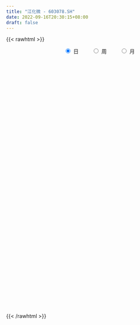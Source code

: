 ```yaml
---
title: "江化微 - 603078.SH"
date: 2022-09-16T20:30:15+08:00
draft: false
---
```

{{< rawhtml >}}
    <div style="text-align: center">
        <label style="padding: 1rem;"><input style="margin-right: .5rem" type="radio" name="period" value="D" checked onclick="period_change(this)">日</label>
        <label style="padding: 1rem;"><input style="margin-right: .5rem" type="radio" name="period" value="W" onclick="period_change(this)">周</label>
        <label style="padding: 1rem;"><input style="margin-right: .5rem" type="radio" name="period" value="M" onclick="period_change(this)">月</label>
    </div>
    <div id="chart" style="height: 700px;"></div> 
    <script type="text/javascript">
        const D_v = [16765.68,38968.49,24389.73,21896.7,23247.16,13642.74,16957.57,16443.88,24013.61,22876.22,27344.78,25922.99,17749.86,14315.51,14661.8,20559.46,16380.26,37069.32,29736.57,18043.42,14037.14,17905.94,14393.4,15014.36,9316.83,14306.16,9717.96,18554.38,24584.97,14941.39,15392.8,12536.22,9568.27,10122.1,10093.52,16471.1,11533.93,15471.55,10461.53,9404.13,12117.79,10123.28,19361.28,23746.33,19646.16,12979.15,16413.08,17580.48,36981.71,21168.6,24304.98,11463.46,12463.74,8658.58,16540.76,13207.41,10177.9,9521.63,9492.66,16810.34,14611.8,9106.34,9759.87,16113.0,11221.29,22335.44,15251.82,15900.67,16994.2,10220.57,13155.21,21434.33,31339.03,14197.66,8916.99,8492.9,36679.38,29429.97,26109.55,17118.04,22274.29,13913.83,17493.54,25942.47,23640.51,11952.4,17939.1,16768.69,16736.01,17719.91,18334.13,13246.69,16326.66,17994.81,19305.99,25280.77,20932.39,31344.67,29154.37,13315.65,17438.73,16612.54,20276.68,12879.14,11574.7,11009.88,22559.0,12744.02,12139.96,17266.21,19169.0,14636.18,22124.22,18448.12,9499.38,15557.29,14414.52,18825.97,12130.69,29308.44,18630.28,13304.25,15908.66,17197.19,12881.34,19656.85,15279.29,14409.63,17355.78,14387.19,17703.77,20194.9,17561.34,13702.3,14261.9,15214.8,13863.02,16126.8,113532.19,122644.62,103346.52,96891.0,75331.84,113852.62,72576.94,84952.74,96802.35,63867.31,54523.21,46615.63,34421.13,31823.29,26067.9,26415.03,35257.87,28749.15,30884.79,36640.45,20748.5,37802.33,48781.86,51161.04,40528.16,55908.41,26214.5,38834.36,18887.67,18739.33,14596.56,18703.1,25148.65,26352.08,23133.28,30228.93,33679.19,24058.19,25261.77,18005.98,29565.88,25217.91,28972.72,103261.55,104648.73,106768.91,112276.77,101119.53,71121.23,72202.82,88262.5,53001.97,56353.72,78157.77,78738.56,40930.75,73630.5,153987.22,106524.65,122177.16,98708.23,148934.01,95999.59,85020.54,77140.95,53150.63,95951.19,84993.72,75175.71,54584.87,66410.93,61323.44,134577.41,94303.53,76045.98,95279.0,62904.7,69876.41,91832.52,53131.83,47848.76,152688.07,182421.39,209361.33,172923.74,251454.79,187014.37,184484.83,220147.92,168229.4,173018.54,131427.92,85237.01,78908.46,113793.11,97426.46,115034.79,95492.58,66494.56,55443.17,118972.7,72014.47,62559.19,48858.83,52220.09,112525.44,109159.69,100445.79,112520.87,133086.11,103221.78,62257.72,62286.54,58039.9,35716.91,38762.03,52537.57,38036.69,78539.59,47490.12,33847.79,30199.47,25416.35,33204.78,18230.9,22622.94,47944.66,67590.76,33259.35,40563.48,29230.61,34643.73,42271.29,28109.51,21661.96,19195.72,31740.52,22983.59,24507.68,31740.78,25026.27,79864.09,110692.08,96602.2,61517.43,51612.57,70690.35,49053.0,65811.7,55102.14,87413.84,83331.68,47560.2,49050.65,36858.09,76151.05,69188.05,107243.44,110647.08,162276.24,115749.7,185981.07,169692.44,132558.53,91761.89,76400.42,67456.16,44626.9,56191.85,64906.44,44561.27,82780.19,50720.16,51588.05,41313.7,56479.0,32981.44,34154.6,91420.22,60370.56,44330.71,33619.73,43732.15,68308.07,39970.26,23961.43,20425.72,34792.0,56474.31,35703.17,33796.43,67859.08,68635.24,69295.56,80530.96,51697.26,34340.58,29336.79,60295.32,41067.84,35784.1,27833.6,45137.57,40732.18,28396.4,30175.87,26540.99,27248.24,29882.15,27334.81,32106.06,24762.87,30601.15,30576.88,20395.1,27127.93,36969.98,38465.21,33375.86,36348.67,27677.26,60620.75,190677.99,128359.56,63335.4,71385.2,41609.23,54821.7,57311.5,49906.52,220512.5,256474.34,198824.95,84523.12,69999.65,235210.43,329966.56,185538.87,391486.94,330484.6,229423.96,210636.03,203660.86,164066.82,131741.85,112686.07,134992.99,142118.17,89459.76,79682.84,65638.65,104024.84,78933.85,64629.38,75303.19,144714.31,157190.09,181030.75,107355.13,113411.23,129693.82,177746.5,132949.04,111179.25,177639.46,123925.7,139175.97,191991.61,109674.66,87925.48,144416.1,150268.97,123902.48,157980.85,109983.99,130234.5,264544.92,294969.09,193309.11,137754.79,205466.38,124771.93,115884.32,116792.75,117193.57,132502.92,183242.66,170707.15,179290.69,153060.27,150147.7,114845.53,224195.12,153790.46,160926.2,155798.35,245268.55,321362.42,256818.82,280022.42,224026.57,169629.94,176313.77,205233.85,338843.37,269050.8,214232.87,167092.22,164100.17,134620.05,159730.82,120324.8,127604.4,160136.93,81203.81,71233.35,236810.87,138253.73,125480.9,140427.89,126504.11,140480.89,114891.25,61350.95,70957.2,68862.53,113482.57,110005.01,119419.63,204861.55,322321.17,245785.82,324628.97,266340.62,216844.78,217045.92,198862.09,190052.8,151075.33,135698.16,123593.03,191201.37,149942.95,107850.91,81010.96,169605.77,94398.65,87901.06,83923.55,89045.88,149881.31,81343.91,73998.27,108274.01,71892.16,146272.45,86537.57,53908.45,54095.1,49377.24,77375.33,67785.04]
const D_histogram = [0.0,-0.2093219373,-0.2920565385,-0.2732151401,-0.2446796954,-0.2059009977,-0.2394849541,-0.2497476887,-0.1772773712,-0.2056798757,-0.299817055,-0.4863350055,-0.6145702533,-0.632419805,-0.5646647393,-0.454453678,-0.402145755,-0.2079900817,-0.0297192154,0.0910272461,0.1181271955,0.1933314939,0.1807082496,0.1177535001,0.0422381622,0.0769460786,0.0664258849,0.1977126618,0.3837449849,0.4913557394,0.488807327,0.4372926132,0.4065683562,0.3251032792,0.324492602,0.1836756866,0.0659662306,-0.1039918804,-0.2107599098,-0.270567946,-0.2723015642,-0.3007414165,-0.2850316538,-0.3700971588,-0.2800893759,-0.204406232,-0.0690890866,0.0449771075,0.2391971224,0.2936018512,0.1943105931,0.1387412538,0.126574493,0.1043085185,0.053029496,0.0065545757,-0.010875338,-0.0072473823,-0.0059106666,0.0079732292,-0.0284604326,-0.0682921425,-0.0518504433,-0.0053486215,0.0320417257,0.1018932118,0.1282081415,0.1740649411,0.1661901006,0.1565801723,0.0758301847,-0.0639559208,-0.2166785417,-0.3026393229,-0.3370918577,-0.359660021,-0.3159787714,-0.2814829381,-0.1594609754,-0.1066751576,-0.0296097695,-0.0223472584,-0.0559747341,-0.1899220722,-0.1661423479,-0.1547748154,-0.0537891203,0.0471421312,0.1394499458,0.1427002679,0.0858063892,0.0476090293,-0.001226569,-0.0650161736,-0.1404301078,-0.0612269253,0.0151483616,0.1801630759,0.2538281401,0.2817512592,0.2788982692,0.2530784198,0.1357825404,0.0435718221,-0.0307341805,-0.1204850401,-0.2468457705,-0.3091941291,-0.3153222973,-0.3649448869,-0.4090397306,-0.4528078478,-0.4879393282,-0.3953647381,-0.305832157,-0.1507268571,0.0204600441,0.126973855,0.1762297938,0.2957420718,0.3572622559,0.3713749133,0.4486373466,0.506163062,0.5139637588,0.5241171395,0.5091294221,0.4218494793,0.2858521056,0.135369932,0.0797536274,-0.0170534798,-0.1109519915,-0.1646670696,-0.1785176278,-0.1924141724,-0.1911326238,-0.1174279808,0.013390217,-0.0802382661,-0.2284061084,-0.2142082693,-0.0238321502,0.092821367,0.135242251,0.2173100941,0.346872053,0.3888535781,0.4188030852,0.3946524288,0.3452556589,0.2384416557,0.1447297407,0.0982741644,0.0913073567,0.0703196728,0.0836035698,0.0702562452,0.0618163766,0.0944063677,0.1571712541,0.1624485794,0.1859301066,0.0545173895,-0.0491527454,-0.1566911973,-0.170676855,-0.2091425916,-0.2298263731,-0.1943606593,-0.5597160045,-0.7940238334,-0.881685119,-0.9040114893,-0.8866236266,-0.8145164093,-0.7464117607,-0.6622631272,-0.5396895582,-0.4014183146,-0.2602797429,-0.0143830906,0.1317921536,0.277062076,0.4428739156,0.5282583615,0.5390453513,0.5268091011,0.5385118449,0.5072186877,0.4883896926,0.4893722572,0.400135352,0.3353359609,0.2980587724,0.3820532016,0.4123399837,0.4811030303,0.5207796259,0.5096023974,0.4213030543,0.3732111193,0.3641162,0.3076349474,0.3136954434,0.2660257832,0.1374320969,0.0909036309,0.0131664737,-0.0194598048,0.0506953546,0.0940485342,0.1085431016,0.1084096657,0.0580242831,0.04885042,0.074811181,0.0950969858,0.0862949649,0.2203465041,0.2902640196,0.4247850146,0.5247696881,0.6387899045,0.6207953502,0.7697501235,0.9499649657,0.8931008621,0.563503,0.3495415237,0.1157317932,-0.0706622743,-0.1446528474,-0.2767234275,-0.3878655862,-0.3866443235,-0.4073524144,-0.4710620636,-0.6938806462,-0.8283032143,-0.8524376314,-0.8527389527,-0.792108603,-0.5995721107,-0.455615853,-0.3103261312,-0.1270754632,-0.2120605323,-0.3306823208,-0.432144256,-0.5012307417,-0.4756996354,-0.4504686499,-0.4129581824,-0.320913071,-0.2613217428,-0.1614206009,-0.1342969106,-0.1277392537,-0.0958340094,-0.1056550331,-0.1517226326,-0.1596740632,-0.1518887339,-0.226199279,-0.3788255474,-0.4344662756,-0.4975252907,-0.4235863486,-0.3343370272,-0.2840803966,-0.2742905741,-0.2201913443,-0.1463975367,-0.0650706262,0.0009084894,0.0710378688,0.0933434509,0.1015227286,0.2527119667,0.3720782411,0.4854529086,0.5082503403,0.4400133991,0.4513091844,0.4144691007,0.4097099034,0.4154395843,0.468615919,0.5100228135,0.5005146598,0.4724914852,0.4141102726,0.4160372016,0.4202533212,0.4062182804,0.5464795781,0.5080947304,0.6336462171,0.682892659,0.7739865125,0.6212031992,0.4574491556,0.2777679168,0.154325816,0.0467255512,-0.0996562854,-0.1303423812,-0.1970114938,-0.2459140619,-0.2301409083,-0.2111468275,-0.2608478168,-0.3261549001,-0.3868658764,-0.4380790799,-0.3398954281,-0.3464506786,-0.3690195511,-0.3632252156,-0.3340238424,-0.2296559107,-0.2120344244,-0.2256118719,-0.2153985813,-0.1864891178,-0.2069402946,-0.2401934288,-0.2587582956,-0.2352832224,-0.159987431,-0.0615374933,0.0955439639,0.1296744248,0.1427309279,0.1236999805,0.1727031366,0.1803378659,0.1350671729,0.0580635288,-0.0815122893,-0.2381264931,-0.278604635,-0.3462804547,-0.3647631965,-0.4118773623,-0.4352379976,-0.3917160037,-0.3433998602,-0.2619201391,-0.2143825936,-0.2226697302,-0.1928908012,-0.1276106904,-0.0393813076,0.043380623,0.0838167315,0.0788204794,0.0537266639,0.1952803726,0.359391468,0.397392785,0.3974872936,0.4118404159,0.3919579975,0.3182193145,0.2368391446,0.1850281962,0.2255207451,0.3225069976,0.3399549656,0.2988404572,0.1937763472,0.2859921408,0.5136039871,0.8314841821,0.7738454421,0.7169454792,0.5450709689,0.4697207715,0.2273677702,0.0693019032,-0.0941766704,-0.1814257521,-0.1852759394,-0.2944970073,-0.3414739967,-0.3570457066,-0.4246934351,-0.4113390301,-0.4631247402,-0.4990001042,-0.5072071408,-0.3152437864,-0.2228657444,-0.0345054578,0.0446749682,0.06457269,0.1035588131,-0.0309272672,-0.1572555102,-0.2083103392,-0.2135013272,-0.3800018301,-0.3010564144,-0.1176712506,-0.0128257034,0.0902944502,0.2007615183,0.2859725122,-0.087554376,-0.3829370928,-0.561291008,-0.6307757459,-0.6684247039,-0.5620071315,-0.4646774249,-0.3898504396,-0.4400135821,-0.4302303298,-0.4232494157,-0.3759447515,-0.2947780503,-0.2100102,-0.0931268726,0.0124437861,0.1162103357,0.1608111394,0.2134866789,0.1875651317,0.2754086708,0.3284934376,0.3083973373,0.2804358798,0.4104680506,0.4658495998,0.5151489925,0.5524104865,0.4697862893,0.4269615342,0.3688726295,0.3646857899,0.4415352566,0.4199138658,0.4235412324,0.3550465195,0.2396612311,0.1342116513,0.0619095326,0.0133945159,-0.0094022013,-0.13739263,-0.2540943937,-0.2874625553,-0.3714935755,-0.3875771976,-0.3721097427,-0.3119405113,-0.2683159256,-0.2112094643,-0.2068773013,-0.1881535588,-0.1750020285,-0.1643572596,-0.1056893153,-0.1091006877,-0.0712226009,-0.0048211458,0.1123643867,0.2058416335,0.3569471496,0.4422644036,0.5293677925,0.5052425577,0.4944774741,0.409836974,0.3672731805,0.3339693035,0.2481035961,0.2340608045,0.1312208055,0.0416340649,-0.0254717479,-0.2050991322,-0.3311354125,-0.4034565396,-0.4227212347,-0.4144159513,-0.4795804378,-0.5211912445,-0.4961684292,-0.4257327598,-0.342318749,-0.2077757574,-0.1466828929,-0.1032247589,-0.0811589056,-0.0587950077,-0.090251309,-0.0961504787]
const D_fast = [0.0,-0.2616524217,-0.4174011575,-0.4668635441,-0.4994980232,-0.5121945749,-0.6056497698,-0.6783494266,-0.650198452,-0.7300209254,-0.8991123684,-1.2072140702,-1.4890918814,-1.6650463844,-1.7384575035,-1.7418598617,-1.7900883775,-1.6479302246,-1.4770891621,-1.3335858891,-1.2769541408,-1.1534169689,-1.1208631508,-1.1543795252,-1.2193353226,-1.1653908866,-1.159304609,-0.9785896667,-0.6966210974,-0.4661714081,-0.3465179887,-0.2887095492,-0.2177917171,-0.2179809744,-0.137468501,-0.2323664948,-0.3335843932,-0.5295404743,-0.6889984811,-0.8164485038,-0.886257513,-0.9898827195,-1.0454308702,-1.223020665,-1.203035226,-1.1784536401,-1.0604087664,-0.9350982954,-0.6810789999,-0.5532738083,-0.6039874181,-0.6248714439,-0.6053945816,-0.6015834264,-0.6396050748,-0.6844413513,-0.7045900995,-0.7027739894,-0.7029149403,-0.6870377373,-0.7305865071,-0.7874912526,-0.7840121643,-0.7388474979,-0.6934467193,-0.5981219302,-0.5397549651,-0.4503819302,-0.4167092456,-0.3871741309,-0.4489665723,-0.604741658,-0.8116339143,-0.9732545263,-1.0919800254,-1.204463194,-1.2397766372,-1.2756515384,-1.1934948196,-1.1673777912,-1.0977148455,-1.096039149,-1.1436603082,-1.3250881644,-1.3428440271,-1.3701701984,-1.2826317834,-1.1699149991,-1.0427446981,-1.003819309,-1.0392615903,-1.0655566929,-1.1146989335,-1.1947425815,-1.3052640426,-1.2413675914,-1.1612052141,-0.9511497309,-0.8140276317,-0.7156666978,-0.6487951205,-0.6113453649,-0.6946956092,-0.776013372,-0.8580029198,-0.9778750393,-1.1659472123,-1.3055941033,-1.3905528457,-1.5314116571,-1.6777664334,-1.8347365125,-1.9918528251,-1.9981194195,-1.9850448776,-1.867621292,-1.6913193798,-1.5530621052,-1.4597487179,-1.266300922,-1.1154651739,-1.0085087881,-0.8190870182,-0.6350205372,-0.4987289008,-0.3575462351,-0.245251597,-0.22706917,-0.2916035173,-0.408243208,-0.4439211057,-0.5449915828,-0.6666280924,-0.7615099379,-0.819989903,-0.8819899908,-0.9284915981,-0.8841439503,-0.7499781983,-0.8636662479,-1.0689356172,-1.1082898455,-0.9238717639,-0.784012905,-0.7077814582,-0.5713860916,-0.3551061195,-0.2159111998,-0.0812609215,-0.0067484707,0.0301686742,-0.0170349151,-0.0745643949,-0.0964514301,-0.0805913987,-0.0839991644,-0.0498143749,-0.0455976382,-0.0385834127,0.0176081704,0.1196658703,0.1655553404,0.2355193943,0.1177360246,0.0017777033,-0.1449335479,-0.2015884193,-0.2923398039,-0.3704801786,-0.3836046297,-0.888888976,-1.3217027632,-1.6297853285,-1.8781145711,-2.0823826151,-2.2139045001,-2.3324027917,-2.41381994,-2.4261687605,-2.3882520956,-2.3121834596,-2.06988258,-1.8907592973,-1.676223856,-1.3996935374,-1.1822445011,-1.0366961735,-0.9172301485,-0.7708994435,-0.6753879287,-0.5721195006,-0.4487938718,-0.437996939,-0.4189623399,-0.3817248353,-0.2022171056,-0.0688453276,0.1201934765,0.2900649786,0.4062883494,0.4233147699,0.4685256148,0.5504597455,0.5708872297,0.6553715865,0.6742083722,0.57997271,0.5561701518,0.481724613,0.4442333833,0.5270623813,0.5939276945,0.6355580374,0.6625270178,0.626647706,0.629686448,0.6743500042,0.7184100554,0.7311817757,0.920319941,1.0628034614,1.30352071,1.5346978056,1.8084154981,1.9456197813,2.2870120856,2.7047181691,2.871129281,2.6824071689,2.5558310735,2.3509542914,2.1468946553,2.0367408703,1.8354894334,1.6273808781,1.5319410599,1.4093948654,1.2279197004,0.8316309562,0.4901325845,0.2528887596,0.0394027,-0.097994101,-0.0553506363,-0.0252983419,0.0424098471,0.1938916493,0.0558914471,-0.1454009216,-0.3548989207,-0.5492930919,-0.6426868945,-0.7300730715,-0.7958021495,-0.7839853058,-0.7897244134,-0.7301784218,-0.7366289591,-0.7620061156,-0.7540593737,-0.7902941556,-0.8742924132,-0.9221623596,-0.9523492138,-1.0832095786,-1.3305422339,-1.494799531,-1.6822398688,-1.7141975139,-1.7085324493,-1.7292959178,-1.7880787388,-1.7890273452,-1.7518329217,-1.6867736677,-1.6205674298,-1.5326785832,-1.4870371383,-1.4534771786,-1.2391099488,-1.026724114,-0.7919862194,-0.6421262026,-0.600359794,-0.4762367127,-0.4094595212,-0.3117912427,-0.2022016656,-0.0318713512,0.1370412467,0.2526617579,0.3427614547,0.3879078102,0.4938440396,0.6031234895,0.6906430188,0.9675242111,1.0561630459,1.3401260869,1.5600956935,1.8446861751,1.8472036616,1.797811907,1.6875726473,1.6027120006,1.5067931235,1.3354972156,1.2722255245,1.1563035384,1.0459224548,1.0041603813,0.9703677553,0.8554548117,0.7086090034,0.5511815581,0.3904485846,0.4036583794,0.3104904592,0.1956666989,0.1106547306,0.0563501431,0.1033040971,0.0679169774,-0.0020634381,-0.0456997928,-0.0634126087,-0.1355988593,-0.2289003506,-0.3121547914,-0.3475005237,-0.3122015901,-0.2291360257,-0.0481685775,0.0183804896,0.0671197247,0.0790137724,0.1711927126,0.2239119084,0.2124080087,0.1499202467,-0.0100336437,-0.2261794707,-0.3363087714,-0.4905547048,-0.6002282457,-0.7503117521,-0.8824818868,-0.9368888938,-0.9744227154,-0.958423029,-0.9644811319,-1.0284357011,-1.0468794723,-1.0135020342,-0.9351179782,-0.8415108919,-0.7801206005,-0.7654117328,-0.7770738823,-0.5867000805,-0.3327411181,-0.1953916048,-0.0959252728,0.0213879535,0.0994950344,0.10531118,0.0831407963,0.0775868969,0.1744596322,0.352072634,0.4545093434,0.4881049494,0.4314849261,0.5951987549,0.951211598,1.4769628385,1.612785459,1.7351218659,1.6995150979,1.7415950933,1.5560840345,1.4153436434,1.2283209022,1.0957153825,1.0455462103,0.8627008906,0.7303554021,0.6255222654,0.4517011782,0.3622208257,0.1946539305,0.0340285404,-0.1009802813,0.0121721265,0.0488337323,0.2285676545,0.3189168225,0.3549577168,0.4198335433,0.2776156461,0.1119735256,0.0088411118,-0.049725208,-0.3112261684,-0.3075448563,-0.1535775051,-0.0519383838,0.0737553823,0.23441283,0.391116952,-0.0042985303,-0.3954155203,-0.7140921875,-0.9412708619,-1.1460259958,-1.1801102062,-1.1989498559,-1.2215854805,-1.3817520186,-1.4795263487,-1.5783577886,-1.6250393123,-1.6175671236,-1.5853018233,-1.491700214,-1.3830186088,-1.2501994753,-1.1653958867,-1.0593486775,-1.0383789418,-0.881683235,-0.7464751088,-0.6894718747,-0.6473243623,-0.4146751789,-0.2428312298,-0.0647445889,0.1106195267,0.1454419019,0.2093575303,0.2434867829,0.3304713908,0.5177046717,0.6010617473,0.710574422,0.730841339,0.6753713584,0.6034746915,0.5466499559,0.5014835682,0.4763363006,0.3139977144,0.1337723523,0.0285385519,-0.1483658622,-0.2613437836,-0.3389037644,-0.3567196609,-0.3801740566,-0.3758699614,-0.4232571237,-0.4515717709,-0.4821707477,-0.5126152937,-0.4803696783,-0.5110562225,-0.490983786,-0.4257876174,-0.2805109882,-0.135573333,0.1047689704,0.3006523253,0.5200976624,0.622283067,0.7351373519,0.7529560954,0.802210597,0.8523990459,0.8285592375,0.873031647,0.8029968494,0.723818625,0.6503448752,0.4194427079,0.2106225745,0.0374373124,-0.0875076913,-0.1828063958,-0.3678659916,-0.5397746096,-0.6387939016,-0.6747914221,-0.6769570986,-0.5943580463,-0.569935905,-0.5522839607,-0.5505078338,-0.5428426879,-0.5968618164,-0.6267986058]
const D_slow = [0.0,-0.0523304843,-0.125344619,-0.193648404,-0.2548183278,-0.3062935772,-0.3661648158,-0.4286017379,-0.4729210807,-0.5243410497,-0.5992953134,-0.7208790648,-0.8745216281,-1.0326265794,-1.1737927642,-1.2874061837,-1.3879426224,-1.4399401429,-1.4473699467,-1.4246131352,-1.3950813363,-1.3467484628,-1.3015714004,-1.2721330254,-1.2615734848,-1.2423369652,-1.225730494,-1.1763023285,-1.0803660823,-0.9575271474,-0.8353253157,-0.7260021624,-0.6243600733,-0.5430842535,-0.461961103,-0.4160421814,-0.3995506237,-0.4255485939,-0.4782385713,-0.5458805578,-0.6139559488,-0.689141303,-0.7603992164,-0.8529235061,-0.9229458501,-0.9740474081,-0.9913196798,-0.9800754029,-0.9202761223,-0.8468756595,-0.7982980112,-0.7636126978,-0.7319690745,-0.7058919449,-0.6926345709,-0.690995927,-0.6937147615,-0.695526607,-0.6970042737,-0.6950109664,-0.7021260745,-0.7191991102,-0.732161721,-0.7334988764,-0.725488445,-0.700015142,-0.6679631066,-0.6244468713,-0.5828993462,-0.5437543031,-0.5247967569,-0.5407857372,-0.5949553726,-0.6706152033,-0.7548881677,-0.844803173,-0.9237978658,-0.9941686003,-1.0340338442,-1.0607026336,-1.068105076,-1.0736918906,-1.0876855741,-1.1351660922,-1.1767016791,-1.215395383,-1.2288426631,-1.2170571303,-1.1821946438,-1.1465195769,-1.1250679796,-1.1131657222,-1.1134723645,-1.1297264079,-1.1648339348,-1.1801406662,-1.1763535757,-1.1313128068,-1.0678557718,-0.997417957,-0.9276933897,-0.8644237847,-0.8304781496,-0.8195851941,-0.8272687392,-0.8573899992,-0.9191014419,-0.9963999741,-1.0752305485,-1.1664667702,-1.2687267028,-1.3819286648,-1.5039134968,-1.6027546814,-1.6792127206,-1.7168944349,-1.7117794239,-1.6800359601,-1.6359785117,-1.5620429938,-1.4727274298,-1.3798837014,-1.2677243648,-1.1411835993,-1.0126926596,-0.8816633747,-0.7543810192,-0.6489186493,-0.5774556229,-0.5436131399,-0.5236747331,-0.527938103,-0.5556761009,-0.5968428683,-0.6414722753,-0.6895758184,-0.7373589743,-0.7667159695,-0.7633684152,-0.7834279818,-0.8405295089,-0.8940815762,-0.9000396137,-0.876834272,-0.8430237092,-0.7886961857,-0.7019781725,-0.6047647779,-0.5000640066,-0.4014008994,-0.3150869847,-0.2554765708,-0.2192941356,-0.1947255945,-0.1718987553,-0.1543188371,-0.1334179447,-0.1158538834,-0.1003997892,-0.0767981973,-0.0375053838,0.0031067611,0.0495892877,0.0632186351,0.0509304487,0.0117576494,-0.0309115643,-0.0831972122,-0.1406538055,-0.1892439703,-0.3291729715,-0.5276789298,-0.7481002096,-0.9741030819,-1.1957589885,-1.3993880908,-1.585991031,-1.7515568128,-1.8864792023,-1.986833781,-2.0519037167,-2.0554994894,-2.022551451,-1.953285932,-1.8425674531,-1.7105028627,-1.5757415248,-1.4440392496,-1.3094112884,-1.1826066164,-1.0605091933,-0.938166129,-0.838132291,-0.7542983008,-0.6797836077,-0.5842703072,-0.4811853113,-0.3609095538,-0.2307146473,-0.1033140479,0.0020117156,0.0953144955,0.1863435455,0.2632522823,0.3416761431,0.408182589,0.4425406132,0.4652665209,0.4685581393,0.4636931881,0.4763670268,0.4998791603,0.5270149357,0.5541173521,0.5686234229,0.5808360279,0.5995388232,0.6233130696,0.6448868108,0.6999734369,0.7725394418,0.8787356954,1.0099281175,1.1696255936,1.3248244311,1.517261962,1.7547532034,1.9780284189,2.1189041689,2.2062895499,2.2352224982,2.2175569296,2.1813937177,2.1122128608,2.0152464643,1.9185853834,1.8167472798,1.6989817639,1.5255116024,1.3184357988,1.105326391,0.8921416528,0.694114502,0.5442214744,0.4303175111,0.3527359783,0.3209671125,0.2679519794,0.1852813992,0.0772453352,-0.0480623502,-0.1669872591,-0.2796044215,-0.3828439671,-0.4630722349,-0.5284026706,-0.5687578208,-0.6023320485,-0.6342668619,-0.6582253643,-0.6846391225,-0.7225697807,-0.7624882965,-0.8004604799,-0.8570102997,-0.9517166865,-1.0603332554,-1.1847145781,-1.2906111653,-1.3741954221,-1.4452155212,-1.5137881647,-1.5688360008,-1.605435385,-1.6217030415,-1.6214759192,-1.603716452,-1.5803805893,-1.5549999071,-1.4918219154,-1.3988023552,-1.277439128,-1.1503765429,-1.0403731932,-0.9275458971,-0.8239286219,-0.7215011461,-0.61764125,-0.5004872702,-0.3729815668,-0.2478529019,-0.1297300306,-0.0262024624,0.077806838,0.1828701683,0.2844247384,0.4210446329,0.5480683155,0.7064798698,0.8772030345,1.0706996627,1.2260004624,1.3403627514,1.4098047305,1.4483861845,1.4600675723,1.435153501,1.4025679057,1.3533150322,1.2918365168,1.2343012897,1.1815145828,1.1163026286,1.0347639035,0.9380474345,0.8285276645,0.7435538075,0.6569411378,0.56468625,0.4738799462,0.3903739855,0.3329600079,0.2799514018,0.2235484338,0.1696987885,0.123076509,0.0713414354,0.0112930782,-0.0533964957,-0.1122173013,-0.1522141591,-0.1675985324,-0.1437125414,-0.1112939352,-0.0756112032,-0.0446862081,-0.001510424,0.0435740425,0.0773408358,0.091856718,0.0714786456,0.0119470224,-0.0577041364,-0.1442742501,-0.2354650492,-0.3384343898,-0.4472438892,-0.5451728901,-0.6310228552,-0.6965028899,-0.7500985383,-0.8057659709,-0.8539886712,-0.8858913438,-0.8957366707,-0.8848915149,-0.863937332,-0.8442322122,-0.8308005462,-0.7819804531,-0.6921325861,-0.5927843898,-0.4934125664,-0.3904524624,-0.2924629631,-0.2129081344,-0.1536983483,-0.1074412992,-0.051061113,0.0295656364,0.1145543778,0.1892644921,0.2377085789,0.3092066141,0.4376076109,0.6454786564,0.838940017,1.0181763867,1.154444129,1.2718743218,1.3287162644,1.3460417402,1.3224975726,1.2771411346,1.2308221497,1.1571978979,1.0718293987,0.9825679721,0.8763946133,0.7735598558,0.6577786707,0.5330286446,0.4062268595,0.3274159129,0.2716994768,0.2630731123,0.2742418543,0.2903850268,0.3162747301,0.3085429133,0.2692290358,0.217151451,0.1637761192,0.0687756617,-0.0064884419,-0.0359062546,-0.0391126804,-0.0165390679,0.0336513117,0.1051444398,0.0832558458,-0.0124784275,-0.1528011795,-0.3104951159,-0.4776012919,-0.6181030748,-0.734272431,-0.8317350409,-0.9417384364,-1.0492960189,-1.1551083728,-1.2490945607,-1.3227890733,-1.3752916233,-1.3985733414,-1.3954623949,-1.366409811,-1.3262070261,-1.2728353564,-1.2259440735,-1.1570919058,-1.0749685464,-0.9978692121,-0.9277602421,-0.8251432295,-0.7086808295,-0.5798935814,-0.4417909598,-0.3243443875,-0.2176040039,-0.1253858465,-0.0342143991,0.0761694151,0.1811478815,0.2870331896,0.3757948195,0.4357101273,0.4692630401,0.4847404233,0.4880890523,0.4857385019,0.4513903444,0.387866746,0.3160011072,0.2231277133,0.1262334139,0.0332059782,-0.0447791496,-0.111858131,-0.1646604971,-0.2163798224,-0.2634182121,-0.3071687192,-0.3482580341,-0.374680363,-0.4019555349,-0.4197611851,-0.4209664716,-0.3928753749,-0.3414149665,-0.2521781791,-0.1416120782,-0.0092701301,0.1170405093,0.2406598778,0.3431191213,0.4349374165,0.5184297423,0.5804556414,0.6389708425,0.6717760439,0.6821845601,0.6758166231,0.6245418401,0.541757987,0.4408938521,0.3352135434,0.2316095556,0.1117144461,-0.018583365,-0.1426254723,-0.2490586623,-0.3346383495,-0.3865822889,-0.4232530121,-0.4490592018,-0.4693489282,-0.4840476802,-0.5066105074,-0.5306481271]
const D_data = [['2020-08-25', 47.76, 47.45, 47.2, 48.18],['2020-08-26', 47.3, 44.17, 43.88, 47.3],['2020-08-27', 43.86, 44.75, 43.03, 45.5],['2020-08-28', 44.56, 45.6, 44.06, 45.8],['2020-08-31', 45.65, 45.61, 44.75, 46.25],['2020-09-01', 45.23, 45.7, 44.61, 45.94],['2020-09-02', 45.91, 44.58, 44.58, 45.91],['2020-09-03', 44.58, 44.5, 44.31, 45.5],['2020-09-04', 44.22, 45.47, 43.71, 45.98],['2020-09-07', 45.45, 44.1, 44.06, 45.95],['2020-09-08', 44.02, 42.66, 41.35, 44.98],['2020-09-09', 41.69, 40.33, 39.45, 42.88],['2020-09-10', 40.89, 39.65, 39.0, 41.35],['2020-09-11', 39.65, 40.0, 39.25, 40.45],['2020-09-14', 40.28, 40.57, 40.01, 41.3],['2020-09-15', 40.64, 41.0, 39.66, 41.8],['2020-09-16', 40.7, 40.18, 39.62, 41.1],['2020-09-17', 40.3, 42.18, 40.28, 42.73],['2020-09-18', 41.8, 42.69, 41.52, 43.14],['2020-09-21', 42.53, 42.6, 42.15, 43.11],['2020-09-22', 42.05, 41.71, 41.4, 42.38],['2020-09-23', 41.66, 42.52, 41.47, 42.97],['2020-09-24', 42.12, 41.55, 41.1, 42.68],['2020-09-25', 41.53, 40.65, 40.05, 41.88],['2020-09-28', 40.35, 40.0, 39.84, 40.6],['2020-09-29', 40.2, 41.14, 40.2, 41.43],['2020-09-30', 41.0, 40.52, 40.23, 41.29],['2020-10-09', 41.0, 42.56, 40.99, 42.66],['2020-10-12', 43.0, 44.18, 42.61, 44.29],['2020-10-13', 44.21, 44.2, 43.7, 44.5],['2020-10-14', 44.0, 43.37, 43.19, 44.14],['2020-10-15', 43.58, 42.87, 42.81, 44.18],['2020-10-16', 43.17, 43.15, 42.68, 43.83],['2020-10-19', 43.05, 42.42, 42.06, 43.45],['2020-10-20', 42.79, 43.4, 42.13, 43.4],['2020-10-21', 43.41, 41.4, 41.1, 43.48],['2020-10-22', 41.0, 41.03, 40.6, 41.93],['2020-10-23', 40.8, 39.52, 39.39, 41.32],['2020-10-26', 39.42, 39.37, 38.88, 40.57],['2020-10-27', 39.38, 39.24, 38.81, 40.13],['2020-10-28', 39.24, 39.5, 38.56, 39.52],['2020-10-29', 38.66, 38.76, 38.6, 39.15],['2020-10-30', 38.75, 38.94, 38.65, 40.13],['2020-11-02', 38.5, 37.11, 36.65, 38.83],['2020-11-03', 37.3, 38.93, 37.23, 39.15],['2020-11-04', 39.42, 38.87, 38.5, 39.45],['2020-11-05', 39.21, 39.94, 38.65, 40.15],['2020-11-06', 39.94, 40.2, 39.5, 40.45],['2020-11-09', 40.44, 42.02, 40.24, 42.85],['2020-11-10', 42.02, 41.03, 40.88, 42.02],['2020-11-11', 40.69, 39.06, 38.8, 40.96],['2020-11-12', 39.1, 39.21, 38.85, 39.65],['2020-11-13', 38.95, 39.57, 38.5, 39.93],['2020-11-16', 39.58, 39.34, 38.92, 39.8],['2020-11-17', 39.19, 38.74, 37.82, 39.34],['2020-11-18', 38.74, 38.46, 38.2, 39.21],['2020-11-19', 38.22, 38.55, 38.06, 38.89],['2020-11-20', 38.65, 38.67, 38.12, 38.78],['2020-11-23', 38.83, 38.55, 38.2, 38.83],['2020-11-24', 38.68, 38.65, 38.5, 39.2],['2020-11-25', 38.7, 37.85, 37.65, 38.88],['2020-11-26', 37.75, 37.46, 37.41, 38.18],['2020-11-27', 37.72, 37.95, 37.11, 37.96],['2020-11-30', 37.95, 38.37, 37.4, 38.76],['2020-12-01', 38.37, 38.39, 37.93, 39.0],['2020-12-02', 38.1, 39.04, 38.1, 39.37],['2020-12-03', 38.7, 38.75, 38.6, 39.2],['2020-12-04', 38.75, 39.22, 38.36, 39.28],['2020-12-07', 39.5, 38.7, 38.7, 39.82],['2020-12-08', 38.52, 38.68, 38.42, 39.09],['2020-12-09', 38.68, 37.56, 37.5, 38.87],['2020-12-10', 37.43, 36.15, 36.07, 37.6],['2020-12-11', 36.31, 35.0, 34.03, 36.4],['2020-12-14', 34.0, 34.89, 34.0, 35.24],['2020-12-15', 34.89, 34.85, 34.37, 35.08],['2020-12-16', 34.65, 34.45, 34.28, 34.74],['2020-12-17', 34.45, 34.94, 34.45, 36.2],['2020-12-18', 35.36, 34.66, 34.45, 35.88],['2020-12-21', 34.36, 35.86, 34.16, 36.36],['2020-12-22', 35.48, 35.21, 35.15, 36.01],['2020-12-23', 35.24, 35.66, 34.68, 35.93],['2020-12-24', 35.64, 34.84, 34.72, 35.78],['2020-12-25', 34.7, 34.07, 34.05, 35.0],['2020-12-28', 34.07, 32.1, 32.05, 34.83],['2020-12-29', 32.04, 33.47, 32.02, 33.9],['2020-12-30', 33.28, 33.11, 32.8, 33.67],['2020-12-31', 33.0, 34.28, 32.91, 34.3],['2021-01-04', 34.15, 34.65, 33.68, 34.85],['2021-01-05', 34.5, 34.97, 34.27, 35.15],['2021-01-06', 34.96, 34.06, 33.81, 35.14],['2021-01-07', 34.15, 33.09, 32.49, 34.96],['2021-01-08', 32.8, 32.96, 32.22, 33.3],['2021-01-11', 32.95, 32.45, 32.08, 33.33],['2021-01-12', 32.45, 31.77, 31.5, 32.75],['2021-01-13', 31.96, 31.0, 30.32, 31.96],['2021-01-14', 31.0, 32.7, 30.71, 33.19],['2021-01-15', 32.71, 32.9, 32.28, 33.75],['2021-01-18', 32.9, 34.58, 32.51, 35.13],['2021-01-19', 35.12, 34.1, 33.86, 35.38],['2021-01-20', 34.09, 33.87, 33.65, 34.56],['2021-01-21', 33.88, 33.64, 33.0, 34.2],['2021-01-22', 33.64, 33.36, 32.71, 33.64],['2021-01-25', 32.93, 31.86, 31.4, 32.93],['2021-01-26', 31.84, 31.56, 31.45, 32.58],['2021-01-27', 31.75, 31.22, 30.94, 31.77],['2021-01-28', 30.83, 30.4, 30.39, 31.44],['2021-01-29', 30.55, 29.08, 28.9, 30.9],['2021-02-01', 28.99, 29.01, 28.66, 29.39],['2021-02-02', 29.4, 29.13, 28.58, 29.4],['2021-02-03', 29.1, 28.0, 27.92, 29.1],['2021-02-04', 27.9, 27.33, 26.52, 28.19],['2021-02-05', 27.33, 26.56, 26.5, 27.98],['2021-02-08', 25.5, 25.87, 24.63, 26.36],['2021-02-09', 26.35, 27.05, 25.83, 27.25],['2021-02-10', 27.2, 26.99, 26.69, 27.5],['2021-02-18', 27.58, 28.05, 27.58, 28.56],['2021-02-19', 28.4, 28.84, 27.88, 29.05],['2021-02-22', 28.96, 28.6, 28.55, 29.45],['2021-02-23', 28.6, 28.19, 27.78, 28.6],['2021-02-24', 28.36, 29.49, 28.3, 30.68],['2021-02-25', 29.06, 29.3, 29.06, 30.29],['2021-02-26', 28.19, 29.0, 28.03, 29.32],['2021-03-01', 29.25, 30.18, 29.07, 30.19],['2021-03-02', 30.21, 30.51, 29.85, 30.72],['2021-03-03', 30.51, 30.32, 29.6, 30.51],['2021-03-04', 30.02, 30.68, 30.02, 31.62],['2021-03-05', 30.1, 30.65, 30.1, 30.89],['2021-03-08', 30.65, 29.74, 29.54, 30.88],['2021-03-09', 29.54, 28.72, 27.85, 29.91],['2021-03-10', 28.9, 27.85, 27.8, 29.73],['2021-03-11', 27.77, 28.49, 27.18, 28.6],['2021-03-12', 28.5, 27.51, 27.3, 28.76],['2021-03-15', 27.26, 26.9, 26.46, 27.79],['2021-03-16', 26.78, 26.81, 26.55, 27.49],['2021-03-17', 26.87, 26.9, 26.56, 27.18],['2021-03-18', 26.91, 26.58, 26.5, 27.4],['2021-03-19', 26.54, 26.48, 26.31, 26.91],['2021-03-22', 26.54, 27.36, 26.52, 27.8],['2021-03-23', 28.4, 28.48, 28.32, 30.1],['2021-03-24', 27.46, 25.63, 25.63, 28.1],['2021-03-25', 24.89, 24.05, 23.78, 24.9],['2021-03-26', 24.04, 25.42, 23.83, 26.18],['2021-03-29', 25.73, 27.96, 25.38, 27.96],['2021-03-30', 28.2, 27.77, 27.66, 29.27],['2021-03-31', 27.45, 27.24, 26.55, 27.66],['2021-04-01', 27.3, 28.1, 26.6, 28.85],['2021-04-02', 28.2, 29.39, 27.85, 29.5],['2021-04-06', 29.6, 28.96, 28.51, 30.55],['2021-04-07', 28.96, 29.25, 28.37, 29.58],['2021-04-08', 28.91, 28.85, 28.74, 29.46],['2021-04-09', 28.8, 28.58, 28.2, 29.2],['2021-04-12', 28.58, 27.63, 27.58, 28.6],['2021-04-13', 27.6, 27.37, 27.26, 28.15],['2021-04-14', 27.4, 27.65, 26.98, 27.79],['2021-04-15', 27.52, 28.05, 26.7, 28.12],['2021-04-16', 28.0, 27.84, 27.78, 28.23],['2021-04-19', 27.65, 28.29, 27.62, 28.45],['2021-04-20', 28.01, 28.0, 28.0, 28.92],['2021-04-21', 27.88, 28.04, 27.5, 28.12],['2021-04-22', 28.11, 28.67, 28.08, 29.19],['2021-04-23', 28.38, 29.4, 28.15, 29.49],['2021-04-26', 29.39, 28.99, 28.99, 30.1],['2021-04-27', 28.7, 29.44, 28.21, 29.8],['2021-04-28', 28.39, 27.31, 26.5, 28.4],['2021-04-29', 27.35, 27.03, 26.9, 27.78],['2021-04-30', 26.9, 26.33, 25.6, 26.9],['2021-05-06', 26.44, 27.04, 26.44, 27.15],['2021-05-07', 27.09, 26.43, 26.29, 27.2],['2021-05-10', 26.5, 26.3, 25.71, 26.84],['2021-05-11', 26.26, 26.85, 26.03, 26.99],['2021-05-12', 20.51, 20.59, 20.32, 20.94],['2021-05-13', 20.33, 20.0, 19.8, 20.38],['2021-05-14', 20.2, 20.2, 19.91, 20.29],['2021-05-17', 20.2, 19.88, 19.68, 20.41],['2021-05-18', 19.84, 19.49, 19.26, 19.85],['2021-05-19', 19.4, 19.55, 19.21, 19.67],['2021-05-20', 19.49, 19.04, 19.02, 19.49],['2021-05-21', 19.04, 18.85, 18.85, 19.27],['2021-05-24', 18.85, 19.15, 18.5, 19.17],['2021-05-25', 19.16, 19.4, 19.06, 19.55],['2021-05-26', 19.44, 19.64, 19.4, 19.99],['2021-05-27', 19.6, 21.6, 19.55, 21.6],['2021-05-28', 21.7, 21.17, 20.91, 21.7],['2021-05-31', 21.68, 21.83, 21.45, 22.49],['2021-06-01', 21.98, 22.95, 21.58, 23.27],['2021-06-02', 22.7, 22.76, 22.45, 23.64],['2021-06-03', 22.69, 22.28, 22.13, 22.88],['2021-06-04', 22.4, 22.2, 22.02, 22.65],['2021-06-07', 22.82, 22.73, 22.55, 23.36],['2021-06-08', 22.77, 22.38, 22.21, 22.9],['2021-06-09', 22.44, 22.64, 22.16, 23.2],['2021-06-10', 22.5, 23.09, 22.31, 23.16],['2021-06-11', 23.18, 21.95, 21.85, 23.3],['2021-06-15', 22.0, 22.02, 21.81, 22.46],['2021-06-16', 22.0, 22.24, 21.6, 23.09],['2021-06-17', 22.18, 24.07, 22.06, 24.35],['2021-06-18', 23.93, 23.95, 23.51, 24.15],['2021-06-21', 24.01, 25.0, 23.69, 25.01],['2021-06-22', 24.8, 25.29, 24.32, 25.46],['2021-06-23', 25.05, 25.12, 24.96, 27.36],['2021-06-24', 25.09, 24.25, 24.16, 25.62],['2021-06-25', 24.27, 24.71, 23.86, 24.99],['2021-06-28', 24.66, 25.36, 24.47, 25.48],['2021-06-29', 25.16, 24.89, 24.53, 25.18],['2021-06-30', 25.11, 25.83, 25.0, 26.08],['2021-07-01', 25.7, 25.33, 25.15, 26.19],['2021-07-02', 24.93, 24.06, 23.93, 24.99],['2021-07-05', 24.19, 24.77, 24.19, 24.99],['2021-07-06', 24.78, 24.15, 23.58, 24.88],['2021-07-07', 23.76, 24.48, 23.49, 24.65],['2021-07-08', 24.52, 25.95, 24.32, 26.2],['2021-07-09', 25.6, 26.05, 25.36, 26.28],['2021-07-12', 26.16, 26.0, 25.58, 26.31],['2021-07-13', 26.2, 26.02, 25.86, 26.82],['2021-07-14', 26.1, 25.4, 25.32, 26.13],['2021-07-15', 25.22, 25.88, 24.47, 26.07],['2021-07-16', 25.76, 26.5, 25.6, 26.91],['2021-07-19', 26.6, 26.71, 26.01, 26.78],['2021-07-20', 26.55, 26.54, 26.08, 26.9],['2021-07-21', 26.6, 28.89, 26.33, 29.15],['2021-07-22', 28.66, 28.95, 28.35, 30.12],['2021-07-23', 28.71, 30.72, 28.53, 31.76],['2021-07-26', 30.51, 31.44, 30.51, 32.47],['2021-07-27', 33.37, 32.82, 31.8, 34.58],['2021-07-28', 32.0, 32.11, 30.0, 34.18],['2021-07-29', 33.07, 35.32, 32.48, 35.32],['2021-07-30', 36.0, 37.53, 35.21, 37.77],['2021-08-02', 36.0, 35.9, 34.85, 36.64],['2021-08-03', 35.01, 32.31, 32.31, 35.17],['2021-08-04', 31.47, 32.96, 31.33, 33.36],['2021-08-05', 32.74, 32.0, 31.71, 33.05],['2021-08-06', 32.14, 31.79, 31.0, 32.6],['2021-08-09', 31.8, 32.72, 31.05, 32.89],['2021-08-10', 32.2, 31.57, 31.1, 32.6],['2021-08-11', 31.36, 31.2, 29.7, 31.46],['2021-08-12', 30.81, 32.28, 30.81, 32.38],['2021-08-13', 31.6, 31.9, 31.2, 32.05],['2021-08-16', 31.5, 31.03, 30.35, 31.95],['2021-08-17', 31.24, 28.02, 27.93, 31.24],['2021-08-18', 28.04, 27.75, 27.48, 28.47],['2021-08-19', 27.59, 28.2, 27.36, 28.69],['2021-08-20', 27.91, 27.89, 27.48, 28.6],['2021-08-23', 28.0, 28.27, 27.72, 28.6],['2021-08-24', 28.18, 30.14, 28.1, 30.25],['2021-08-25', 29.69, 30.09, 29.0, 30.45],['2021-08-26', 29.76, 30.64, 29.74, 31.27],['2021-08-27', 30.41, 31.88, 29.92, 32.5],['2021-08-30', 29.5, 28.69, 28.69, 30.2],['2021-08-31', 28.24, 27.53, 27.01, 28.25],['2021-09-01', 27.31, 26.86, 26.6, 27.5],['2021-09-02', 26.85, 26.43, 26.03, 26.85],['2021-09-03', 26.39, 27.09, 26.06, 27.67],['2021-09-06', 26.97, 26.82, 26.32, 27.08],['2021-09-07', 26.8, 26.75, 26.51, 27.09],['2021-09-08', 26.83, 27.43, 26.61, 27.67],['2021-09-09', 27.15, 27.13, 26.8, 27.6],['2021-09-10', 27.2, 27.82, 26.65, 28.37],['2021-09-13', 27.26, 27.05, 26.85, 27.52],['2021-09-14', 26.72, 26.69, 26.66, 27.33],['2021-09-15', 26.6, 26.93, 26.33, 27.2],['2021-09-16', 26.94, 26.29, 26.28, 27.07],['2021-09-17', 26.2, 25.48, 25.0, 26.57],['2021-09-22', 25.27, 25.58, 25.02, 25.7],['2021-09-23', 25.58, 25.54, 25.51, 26.24],['2021-09-24', 25.52, 24.06, 23.75, 25.61],['2021-09-27', 24.06, 22.09, 22.05, 24.2],['2021-09-28', 22.14, 22.27, 21.89, 22.7],['2021-09-29', 22.14, 21.32, 21.3, 22.23],['2021-09-30', 21.93, 22.52, 21.59, 22.62],['2021-10-08', 22.97, 22.66, 22.42, 23.39],['2021-10-11', 23.15, 22.1, 21.47, 23.15],['2021-10-12', 22.08, 21.32, 21.22, 22.27],['2021-10-13', 21.42, 21.63, 21.22, 21.74],['2021-10-14', 21.52, 21.85, 21.4, 21.96],['2021-10-15', 21.88, 22.05, 21.55, 22.4],['2021-10-18', 22.02, 22.0, 21.8, 22.18],['2021-10-19', 21.95, 22.22, 21.93, 22.27],['2021-10-20', 21.85, 21.71, 21.31, 21.9],['2021-10-21', 21.59, 21.47, 21.13, 21.71],['2021-10-22', 21.32, 23.62, 21.24, 23.62],['2021-10-25', 23.98, 24.0, 22.98, 24.19],['2021-10-26', 23.63, 24.71, 23.6, 25.35],['2021-10-27', 24.31, 24.17, 23.7, 24.6],['2021-10-28', 24.2, 23.13, 22.85, 24.76],['2021-10-29', 22.5, 24.19, 22.31, 24.6],['2021-11-01', 24.1, 23.74, 23.4, 24.18],['2021-11-02', 23.74, 24.25, 23.47, 24.68],['2021-11-03', 24.23, 24.62, 23.98, 24.88],['2021-11-04', 24.62, 25.65, 24.28, 25.9],['2021-11-05', 25.76, 26.09, 25.41, 26.85],['2021-11-08', 25.91, 25.9, 24.98, 26.1],['2021-11-09', 25.78, 25.93, 25.27, 26.43],['2021-11-10', 25.6, 25.66, 25.36, 25.95],['2021-11-11', 25.52, 26.6, 25.28, 27.27],['2021-11-12', 26.43, 27.0, 25.96, 27.19],['2021-11-15', 27.96, 27.11, 27.0, 28.52],['2021-11-16', 27.9, 29.82, 27.65, 29.82],['2021-11-19', 31.0, 28.35, 26.84, 32.0],['2021-11-22', 28.1, 31.19, 27.11, 31.19],['2021-11-23', 31.04, 31.35, 30.19, 33.34],['2021-11-24', 31.82, 32.98, 31.05, 34.16],['2021-11-25', 32.0, 30.48, 30.06, 32.6],['2021-11-26', 30.48, 30.1, 29.68, 31.2],['2021-11-29', 29.51, 29.46, 28.74, 29.9],['2021-11-30', 29.47, 29.72, 29.3, 30.27],['2021-12-01', 29.72, 29.58, 29.2, 30.19],['2021-12-02', 29.3, 28.59, 28.53, 29.58],['2021-12-03', 28.85, 29.67, 28.73, 29.99],['2021-12-06', 29.8, 29.02, 28.82, 29.9],['2021-12-07', 29.21, 28.94, 28.71, 29.99],['2021-12-08', 28.61, 29.65, 28.55, 29.86],['2021-12-09', 29.59, 29.78, 29.08, 30.45],['2021-12-10', 29.37, 28.81, 28.63, 29.48],['2021-12-13', 28.61, 28.22, 27.62, 28.78],['2021-12-14', 28.0, 27.79, 27.67, 28.2],['2021-12-15', 28.01, 27.4, 27.22, 28.22],['2021-12-16', 27.28, 29.2, 27.28, 29.78],['2021-12-17', 29.15, 27.96, 27.93, 29.15],['2021-12-20', 27.88, 27.48, 27.19, 28.3],['2021-12-21', 27.44, 27.57, 27.2, 27.84],['2021-12-22', 27.7, 27.74, 27.38, 28.23],['2021-12-23', 27.9, 28.87, 27.6, 28.98],['2021-12-24', 28.7, 27.98, 27.85, 28.99],['2021-12-27', 27.8, 27.46, 27.27, 27.8],['2021-12-28', 27.53, 27.6, 27.41, 27.89],['2021-12-29', 27.73, 27.8, 27.46, 28.7],['2021-12-30', 27.79, 27.06, 26.86, 27.98],['2021-12-31', 27.0, 26.58, 26.46, 27.17],['2022-01-04', 26.58, 26.42, 26.37, 26.82],['2022-01-05', 26.51, 26.75, 25.09, 26.89],['2022-01-06', 26.48, 27.49, 25.72, 27.97],['2022-01-07', 27.72, 28.14, 27.35, 29.37],['2022-01-10', 28.29, 29.56, 27.53, 29.9],['2022-01-11', 29.6, 28.61, 28.55, 29.99],['2022-01-12', 28.87, 28.57, 28.42, 29.1],['2022-01-13', 28.42, 28.25, 28.15, 29.28],['2022-01-14', 28.26, 29.3, 28.15, 29.7],['2022-01-17', 29.2, 29.08, 29.02, 29.8],['2022-01-18', 29.1, 28.45, 28.2, 29.4],['2022-01-19', 28.0, 27.81, 27.7, 28.67],['2022-01-20', 27.8, 26.44, 26.26, 27.96],['2022-01-21', 26.29, 25.3, 25.24, 26.59],['2022-01-24', 25.19, 26.01, 25.12, 26.35],['2022-01-25', 26.03, 25.11, 25.05, 26.39],['2022-01-26', 25.11, 25.18, 24.6, 25.46],['2022-01-27', 25.2, 24.29, 24.25, 25.5],['2022-01-28', 24.29, 24.0, 23.91, 24.94],['2022-02-07', 24.31, 24.49, 24.02, 24.98],['2022-02-08', 24.39, 24.42, 23.75, 24.69],['2022-02-09', 24.31, 24.85, 24.27, 24.85],['2022-02-10', 24.83, 24.48, 24.21, 25.21],['2022-02-11', 24.2, 23.6, 23.49, 24.35],['2022-02-14', 23.4, 23.85, 23.2, 24.07],['2022-02-15', 24.04, 24.3, 23.85, 24.46],['2022-02-16', 24.3, 24.81, 24.25, 25.15],['2022-02-17', 24.82, 25.08, 24.6, 25.5],['2022-02-18', 24.92, 24.81, 24.5, 25.2],['2022-02-21', 24.8, 24.28, 24.15, 24.88],['2022-02-22', 24.0, 23.88, 23.66, 24.23],['2022-02-23', 23.57, 26.27, 23.57, 26.27],['2022-02-24', 27.0, 27.5, 26.35, 28.09],['2022-02-25', 27.6, 26.68, 26.54, 28.6],['2022-02-28', 26.06, 26.55, 26.06, 26.87],['2022-03-01', 26.55, 27.03, 26.52, 27.2],['2022-03-02', 26.79, 26.86, 26.52, 27.25],['2022-03-03', 26.85, 26.18, 26.1, 27.0],['2022-03-04', 26.15, 25.86, 25.7, 27.19],['2022-03-07', 25.53, 26.02, 25.37, 26.55],['2022-03-08', 25.95, 27.3, 25.76, 28.62],['2022-03-09', 27.52, 28.6, 27.25, 29.35],['2022-03-10', 29.5, 28.19, 27.48, 29.78],['2022-03-11', 27.13, 27.67, 27.05, 28.38],['2022-03-14', 26.91, 26.7, 26.5, 27.67],['2022-03-15', 26.57, 29.37, 26.55, 29.37],['2022-03-16', 29.88, 32.31, 29.44, 32.31],['2022-03-17', 34.65, 35.54, 33.29, 35.54],['2022-03-18', 35.54, 32.29, 32.0, 35.54],['2022-03-21', 31.66, 32.72, 31.02, 33.41],['2022-03-22', 31.91, 31.32, 30.7, 32.61],['2022-03-23', 30.9, 32.44, 30.83, 32.47],['2022-03-24', 31.9, 29.95, 29.7, 32.12],['2022-03-25', 30.0, 30.23, 30.0, 31.5],['2022-03-28', 29.56, 29.47, 28.83, 30.26],['2022-03-29', 29.52, 29.82, 29.12, 30.35],['2022-03-30', 29.74, 30.65, 29.63, 31.46],['2022-03-31', 30.48, 29.0, 28.56, 30.48],['2022-04-01', 29.03, 29.26, 28.8, 29.9],['2022-04-06', 28.82, 29.35, 28.68, 29.69],['2022-04-07', 29.16, 28.29, 28.03, 29.16],['2022-04-08', 28.19, 28.94, 27.63, 29.58],['2022-04-11', 28.12, 27.77, 27.23, 28.84],['2022-04-12', 27.6, 27.43, 26.84, 27.85],['2022-04-13', 27.22, 27.32, 26.87, 28.09],['2022-04-14', 28.28, 30.05, 28.18, 30.05],['2022-04-15', 30.0, 29.4, 28.9, 30.47],['2022-04-18', 29.3, 31.3, 29.1, 32.3],['2022-04-19', 31.15, 30.7, 30.3, 31.15],['2022-04-20', 30.55, 30.31, 29.95, 31.75],['2022-04-21', 29.7, 30.82, 29.53, 31.38],['2022-04-22', 30.65, 28.46, 28.07, 31.78],['2022-04-25', 27.36, 27.82, 27.2, 29.3],['2022-04-26', 27.9, 28.17, 26.23, 28.9],['2022-04-27', 27.4, 28.45, 25.35, 28.52],['2022-04-28', 27.41, 25.74, 25.61, 27.77],['2022-04-29', 25.87, 28.31, 25.87, 28.31],['2022-05-05', 28.7, 30.16, 28.52, 30.91],['2022-05-06', 29.28, 29.9, 29.28, 30.65],['2022-05-09', 30.07, 30.47, 29.87, 31.05],['2022-05-10', 29.77, 31.26, 29.77, 32.29],['2022-05-11', 31.26, 31.68, 31.05, 32.7],['2022-05-12', 24.0, 25.24, 23.81, 25.28],['2022-05-13', 24.8, 24.22, 23.6, 24.83],['2022-05-16', 24.45, 24.01, 23.68, 24.52],['2022-05-17', 23.89, 24.19, 23.1, 24.35],['2022-05-18', 23.89, 23.72, 23.38, 26.26],['2022-05-19', 23.29, 25.14, 23.2, 25.92],['2022-05-20', 24.98, 25.07, 24.7, 25.43],['2022-05-23', 25.0, 24.8, 24.5, 25.3],['2022-05-24', 24.6, 22.84, 22.81, 24.61],['2022-05-25', 22.84, 22.99, 22.77, 23.56],['2022-05-26', 22.99, 22.5, 22.29, 23.19],['2022-05-27', 22.7, 22.66, 22.31, 23.27],['2022-05-30', 22.74, 22.98, 22.18, 23.2],['2022-05-31', 22.91, 23.08, 22.08, 23.17],['2022-06-01', 23.0, 23.71, 22.76, 23.91],['2022-06-02', 23.71, 23.94, 23.22, 24.25],['2022-06-06', 23.97, 24.34, 23.97, 24.62],['2022-06-07', 24.14, 23.92, 23.68, 24.8],['2022-06-08', 24.2, 24.25, 23.43, 24.59],['2022-06-09', 23.88, 23.32, 23.16, 24.06],['2022-06-10', 23.06, 24.93, 23.01, 25.54],['2022-06-13', 24.92, 24.96, 24.47, 25.2],['2022-06-14', 24.64, 24.24, 23.36, 24.74],['2022-06-15', 24.19, 24.11, 23.91, 24.88],['2022-06-16', 24.0, 26.52, 24.0, 26.52],['2022-06-17', 26.8, 26.33, 26.08, 27.3],['2022-06-20', 26.12, 26.84, 25.86, 27.45],['2022-06-21', 26.62, 27.28, 26.26, 27.79],['2022-06-22', 27.27, 26.01, 25.51, 27.27],['2022-06-23', 25.8, 26.49, 25.8, 26.57],['2022-06-24', 26.26, 26.32, 26.25, 27.1],['2022-06-27', 26.19, 27.11, 26.19, 27.35],['2022-06-28', 27.13, 28.65, 26.43, 29.82],['2022-06-29', 28.65, 27.93, 27.62, 29.63],['2022-06-30', 28.31, 28.57, 27.73, 29.21],['2022-07-01', 28.3, 27.85, 27.5, 28.76],['2022-07-04', 27.56, 27.06, 26.26, 27.79],['2022-07-05', 26.81, 26.8, 26.01, 27.31],['2022-07-06', 26.6, 26.88, 26.5, 27.88],['2022-07-07', 26.88, 26.95, 26.06, 27.19],['2022-07-08', 26.95, 27.15, 26.85, 27.59],['2022-07-11', 27.0, 25.43, 25.01, 27.0],['2022-07-12', 25.4, 24.81, 24.8, 25.63],['2022-07-13', 25.0, 25.28, 24.75, 25.38],['2022-07-14', 24.95, 24.1, 23.62, 24.95],['2022-07-15', 23.92, 24.4, 23.8, 24.75],['2022-07-18', 24.06, 24.5, 23.68, 24.6],['2022-07-19', 24.4, 24.99, 24.15, 25.03],['2022-07-20', 25.0, 24.82, 24.6, 25.32],['2022-07-21', 24.78, 25.05, 24.42, 25.64],['2022-07-22', 25.0, 24.36, 24.1, 25.17],['2022-07-25', 24.17, 24.41, 23.95, 24.58],['2022-07-26', 24.4, 24.24, 23.68, 24.47],['2022-07-27', 24.15, 24.09, 23.81, 24.37],['2022-07-28', 24.36, 24.72, 24.31, 24.94],['2022-07-29', 24.51, 23.95, 23.82, 24.7],['2022-08-01', 23.68, 24.43, 23.16, 24.82],['2022-08-02', 24.0, 24.98, 23.2, 25.5],['2022-08-03', 24.98, 26.1, 24.73, 27.29],['2022-08-04', 26.38, 26.45, 25.8, 27.1],['2022-08-05', 26.34, 28.02, 26.08, 28.72],['2022-08-08', 28.0, 28.13, 27.0, 28.35],['2022-08-09', 27.6, 29.0, 27.5, 29.0],['2022-08-10', 28.2, 28.2, 28.15, 29.48],['2022-08-11', 28.1, 28.7, 28.05, 29.25],['2022-08-12', 28.57, 27.92, 27.9, 29.09],['2022-08-15', 28.02, 28.47, 27.36, 29.1],['2022-08-16', 28.47, 28.73, 27.7, 29.06],['2022-08-17', 28.6, 28.06, 27.88, 28.73],['2022-08-18', 28.03, 28.97, 27.69, 29.49],['2022-08-19', 29.02, 27.78, 27.78, 29.28],['2022-08-22', 27.79, 27.59, 27.12, 28.32],['2022-08-23', 27.77, 27.55, 27.24, 27.98],['2022-08-24', 27.45, 25.47, 25.27, 27.5],['2022-08-25', 25.53, 25.18, 24.83, 25.73],['2022-08-26', 25.37, 25.09, 25.0, 25.97],['2022-08-29', 24.58, 25.23, 24.37, 25.61],['2022-08-30', 25.21, 25.25, 24.9, 25.65],['2022-08-31', 25.25, 23.84, 23.75, 25.28],['2022-09-01', 23.85, 23.45, 23.34, 24.11],['2022-09-02', 23.59, 23.82, 23.32, 23.98],['2022-09-05', 23.62, 24.25, 23.31, 24.6],['2022-09-06', 24.33, 24.48, 24.09, 24.56],['2022-09-07', 24.33, 25.44, 24.33, 25.68],['2022-09-08', 25.29, 24.85, 24.72, 25.52],['2022-09-09', 24.85, 24.75, 24.36, 25.0],['2022-09-13', 24.75, 24.52, 24.48, 25.24],['2022-09-14', 24.02, 24.52, 23.85, 24.7],['2022-09-15', 24.53, 23.69, 23.31, 24.7],['2022-09-16', 23.51, 23.76, 23.37, 24.25]]
const W_v = [322.0,208109.83,197206.99,129660.61,120570.57,86697.97,73974.03,51307.45,88813.23,91282.85,69139.68,85605.59,86024.85,91190.86,68502.64,42540.89,23726.13,22497.97,36418.21,31895.84,51556.57,48643.35,46234.77,88903.78,90732.35,71666.04,25519.27,37315.28,52726.77,31875.27,32373.88,28867.96,12401.08,42870.09,35416.2,28882.54,30830.59,22727.24,18580.0,54111.77,35456.48,27385.38,54305.4,34426.13,16756.99,59286.26,49337.27,59793.04,77948.65,110613.01,58502.01,53220.71,98799.21,78451.19,36314.57,144393.96,78067.57,139003.91,136028.24,61762.25,45034.41,40734.68,45655.74,65574.42,61302.33,59911.33,49454.4,37945.75,46310.13,27599.63,39138.3,24375.3,18603.93,15738.8,16338.2,8619.8,14352.45,12572.18,26252.7,60064.84,19144.23,55826.27,30875.73,22949.53,19560.94,60651.79,25417.8,25531.6,9780.8,42371.13,31422.33,32884.62,27246.69,56980.24,62961.97,79478.82,112968.95,85713.26,50882.0,70233.6,71150.73,65602.13,39968.28,38399.84,14929.0,112587.88,116075.87,207543.81,479424.48,242405.15,206882.09,133230.76,103424.58,149769.17,136343.69,243883.08,325002.05,214827.63,158750.49,131157.54,152754.98,93231.24,261646.47,171631.49,257972.91,334553.59,84815.79,391866.34,264005.78,215456.88,233626.99,243351.64,136162.92,99598.61,89439.52,148768.17,195992.22,164834.19,313881.35,159752.65,150929.6,256939.86,234015.38,250756.55,355753.98,402934.65,343751.24,191540.0,205361.1,478815.93,221289.08,150214.3,107835.22,103520.29,106581.24,142880.81,228842.95,408495.94,517521.97,588729.88,845122.4299999999,420055.32,334951.96,274108.33,298025.76,522697.92,492288.04,291605.9,260001.62,345076.47,200852.23,194971.12,128035.44,94304.96,108209.36,118407.41,79394.26,33340.95,18554.38,77023.65,63692.2,61468.01,90365.2,106382.49,58106.28,59781.01,80822.22,93143.34,97716.9,96909.25,79474.48,82805.43,99840.62,107865.96,78299.4,75955.37,50071.72,29971.81,92199.63,80923.33,84051.27,74603.36,452541.13,443516.49,199427.28,148313.24,174857.93,212646.47,37627.0,107933.67,131234.06,291666.79,463489.26,354514.52,375073.12,550839.53,386412.2,411200.1800000001,395938.61,645451.38,1016025.65,636821.33,488241.5,357848.36,486871.8799999999,418892.05,243592.79,170158.51,88798.5,170644.2,34643.73,142979.0,184122.41,391114.63,340712.36,278808.04,380166.76,695743.63,309581.77,270963.37,275405.82,229960.92,171356.63,239586.31,256200.91,190555.29,142243.65,145381.77,156334.08,443684.23,288463.03,810241.4300000001,1212202.45,1138272.27,610998.8400000001,249346.33,520770.8199999999,709237.4299999999,684869.4199999999,301666.27,664493.88,993041.61,700670.17,603646.3,821539.3099999999,1037145.98,1106811.52,1194453.1100000001,706380.24,687638.6899999999,647785.04,424658.26,1217017.1399999999,1089146.21,751510.8400000001,540767.3500000001,478192.92,466884.64,248632.71]
const W_histogram = [0.0,0.7307122507,1.4876097434,1.5484039643,1.8611524397,1.8753095821,1.5300968318,1.3992728585,1.5934781552,1.7223224246,1.6252976954,1.8654405935,2.076711401,1.3485046816,0.1469621902,-0.4781217764,-1.0724338971,-1.5296203876,-1.711309538,-1.8600598199,-1.5453582383,-1.4598612508,-1.4719547655,-0.7530791235,0.1524984158,0.6811921715,0.7484746702,1.0765342222,2.0908428585,2.5194388036,2.2438338697,2.264980703,1.8136383698,0.4092082062,-0.8013221687,-1.5844429422,-1.6669965109,-1.7988225355,-2.1394214474,-2.5772952256,-2.6044161744,-3.4133371778,-3.9530764027,-4.2293579237,-3.9079535153,-3.1630749583,-2.3326664663,-1.909337169,-1.0787007839,-0.1876575314,0.3395009376,0.6816509481,1.0332176485,0.6557822703,-0.4136424873,-0.8374300197,-1.2746767425,-0.9459517866,-1.1267026383,-1.0927113245,-1.1301843829,-1.3706446497,-1.2075955183,-1.1879935663,-0.9081769719,-0.617622094,-0.4222287251,-0.5778353191,-0.4589534866,-0.4795383466,-0.3294573384,-0.1707821241,-0.0350706503,-0.0362966623,0.0120880069,0.0928327944,-0.0626638549,-0.1077726028,0.1263253652,0.3467282183,0.4600492469,0.7583641566,0.7391718533,0.7181283079,0.7426158887,0.831594021,0.901465169,0.9140760952,0.8586968485,0.7297397746,0.6420872485,0.6428054839,0.4989371311,0.5918521931,0.7420813075,1.0252426463,1.2756254284,1.289681071,1.2585106753,1.2258388505,1.2249680971,1.026855985,0.8905748677,0.5958605068,0.2874103688,0.3381388158,-0.2120462011,-0.4681797103,-0.1732399087,-0.2927165518,-0.3178429794,-0.2696655663,-0.2699892558,-0.1730830173,-0.0652309789,0.0777999293,0.2575412154,0.3411543264,0.2157657188,0.1843547742,0.2143499931,0.2412055083,0.4224033576,0.5367161653,0.60827274,0.8514713934,0.9137846478,1.119663773,1.0211912874,0.885401384,0.8040741051,0.6272110429,0.3319395452,0.1182110336,0.038640621,0.0580900513,0.1486620568,0.1849135836,0.3826310242,0.43929546,0.3869863258,0.5266963187,0.7444125426,0.7598719637,0.8815056084,1.4193189273,1.2318453747,1.0358616379,0.8909581602,0.8212886267,0.1540816467,-0.3877945502,-0.808424223,-0.9440950335,-1.1286588109,-0.7362013694,-0.978660132,-0.9640402496,-0.9668234205,-0.6692875106,-0.1159026918,0.0994000799,0.2106255255,0.4117653291,0.4095284208,1.0429002297,0.8948291792,0.8013085984,0.5784912517,0.5894054084,0.6542813484,0.4175118466,0.105883519,-0.1293564531,-0.6448775111,-0.7868269151,-0.9872518334,-1.0896795814,-0.984347239,-0.8446086784,-0.9580158005,-1.0273173569,-0.9455755317,-0.8919079094,-0.8738479296,-0.8655740087,-0.7348975633,-0.8830358561,-0.9485390183,-0.9726068013,-0.9161711195,-0.9077887638,-0.8474854282,-0.7226834528,-0.8648458901,-1.0525938124,-1.0684105947,-0.882578921,-0.685939781,-0.3961831646,-0.3680354667,-0.3698406216,-0.3913966034,-0.1023070998,0.061519172,0.1425718547,0.3139504166,0.2367682023,0.2096012796,-0.1892364278,-0.4882609434,-0.4737254533,-0.3446636708,-0.2314857104,0.0099209487,0.239887421,0.3600985254,0.5728733219,0.7329263445,1.0904662418,1.7158466102,1.6714982822,1.5792254454,1.1952234003,1.1563183156,0.7727982172,0.5438970026,0.2267474097,-0.070893604,-0.3482007231,-0.4902187586,-0.5867413374,-0.5092285631,-0.3893541776,-0.1634474585,0.0542689123,0.2833947617,0.5325418472,0.6408408759,0.626279656,0.5346860941,0.4539143484,0.2925040504,0.2772460737,0.3282344235,0.0880245358,-0.1500034999,-0.3164083843,-0.3257304485,-0.1932453026,-0.1500523054,0.0030923099,0.3964449629,0.4925295917,0.465694146,0.4036416076,0.3716263713,0.2699244846,0.1796764784,0.2119717082,-0.1450558474,-0.3103274517,-0.5540846151,-0.5975068027,-0.5302319293,-0.3697271949,-0.2483419359,-0.0589939984,0.0208467666,-0.1030085523,-0.1748632837,-0.2335722972,0.0054712865,0.1524772417,0.2311892663,0.0997077941,-0.0662325854,-0.1045224537,-0.183087923]
const W_fast = [0.0,0.9133903134,2.042190242,2.4900854539,3.2681220393,3.7511065772,3.7884180349,4.0074122762,4.5999871117,5.1594119872,5.4687116819,6.1752147284,6.9056633861,6.5145828372,5.3497808933,4.6051664826,3.7427458876,2.9031543002,2.2936377653,1.6798725284,1.6082345504,1.3287662252,0.9486840192,1.4792898803,2.4229920236,3.1219838222,3.3763849883,3.9735780959,5.5105974468,6.5690530928,6.8544066263,7.4417986354,7.4438658946,6.1417377827,4.7308768655,3.5516453564,3.0523426601,2.4708110016,1.5953567278,0.5131591432,-0.1650658492,-1.827321147,-3.3553294727,-4.6889504745,-5.344534445,-5.3904246276,-5.1431827521,-5.197187747,-4.6362265579,-3.7920976883,-3.1800639849,-2.6675012374,-2.0576301248,-2.2711199355,-3.4439553149,-4.0771003522,-4.8330162606,-4.7407792514,-5.2032057627,-5.4423922799,-5.7624114341,-6.3455328634,-6.4843826115,-6.7617790511,-6.7090066997,-6.5728573452,-6.4830211576,-6.7830865814,-6.7789431206,-6.9194125672,-6.8516958936,-6.7357162104,-6.6087723992,-6.6190725767,-6.5676659058,-6.4637129197,-6.6348755327,-6.7069274314,-6.441248122,-6.1341632144,-5.9058298741,-5.4179239251,-5.2523232651,-5.0938347336,-4.8836931806,-4.586816543,-4.2915791028,-4.0504491528,-3.8911541873,-3.8376763177,-3.7648070316,-3.6033874253,-3.6225214953,-3.3816433849,-3.0458939437,-2.5064219433,-1.9371328041,-1.6006568938,-1.3171996206,-1.0434117328,-0.7380404619,-0.6794385778,-0.5930759782,-0.7388252124,-0.9754227581,-0.8401596073,-1.4433561744,-1.8165346111,-1.5649047868,-1.7575605678,-1.8621477402,-1.8813867187,-1.9492077222,-1.895572238,-1.8040279443,-1.6415470539,-1.3974204639,-1.2285187713,-1.2999659492,-1.2852882003,-1.201705483,-1.1145485908,-0.8277499021,-0.5792580531,-0.3556332933,0.1004332084,0.3911926248,0.8769876932,1.0338130295,1.1193734721,1.2390647195,1.2190044179,1.0067178065,0.8225420534,0.752631796,0.7866037391,0.9143412588,0.9968211815,1.2901963782,1.4566846789,1.5011221262,1.7725061988,2.1763255583,2.3817529704,2.7237630172,3.6164060679,3.736893859,3.7998755317,3.877711594,4.0133642172,3.3846776489,2.7458528145,2.1231170859,1.751422517,1.2846940368,1.493101136,1.0059773404,0.7795871605,0.5350981345,0.6653121667,1.1897213125,1.4298741042,1.5937559312,1.8978370671,1.997982264,2.8920791303,2.9677153745,3.0745219434,2.9963274096,3.1545929184,3.3830391955,3.2506476553,2.9654902076,2.6979111222,2.0211706864,1.6825145537,1.235276677,0.8604290337,0.7196745663,0.6482609572,0.2953498851,-0.0307810106,-0.1854330683,-0.3547424233,-0.555144426,-0.7632640073,-0.8163119526,-1.1852092095,-1.4878471263,-1.7550666096,-1.9276737077,-2.146238543,-2.2978065644,-2.3536754522,-2.712049362,-3.1629457374,-3.4458651684,-3.4806782249,-3.4555240302,-3.2648132049,-3.3286743736,-3.4229396839,-3.5423448167,-3.278832088,-3.0996260232,-2.9829303768,-2.7330642107,-2.7510543745,-2.7258209772,-3.1719677916,-3.5930575431,-3.6969534163,-3.6540575515,-3.5987510187,-3.3548641224,-3.0649257948,-2.854690059,-2.4986969321,-2.1554123234,-1.5252558656,-0.4709138446,-0.0973876021,0.2051459225,0.1199497275,0.3701242217,0.1798036776,0.0868767137,-0.1735860269,-0.4889504415,-0.8533077414,-1.1178804665,-1.3610883797,-1.4108827461,-1.3883469051,-1.2033020506,-0.9720184518,-0.672043912,-0.2897613647,-0.0212521169,0.1207565771,0.1628345388,0.1955413801,0.1072570948,0.1613106365,0.2943575922,0.0761538384,-0.1993750722,-0.4448820527,-0.535636729,-0.4514629088,-0.445782988,-0.2918652952,0.2005985986,0.4198156253,0.509403716,0.5482615796,0.6091529361,0.5749321706,0.529603284,0.6148914408,0.2215999233,-0.0212535439,-0.403531861,-0.5963307493,-0.6616138583,-0.5935409225,-0.5342411475,-0.3596417096,-0.274589253,-0.42419671,-0.5397672623,-0.6568693501,-0.4164579448,-0.2313326792,-0.094823338,-0.2013778617,-0.3838763876,-0.4482968692,-0.5726343193]
const W_slow = [0.0,0.1826780627,0.5545804985,0.9416814896,1.4069695995,1.8757969951,2.258321203,2.6081394177,3.0065089565,3.4370895626,3.8434139865,4.3097741349,4.8289519851,5.1660781555,5.2028187031,5.083288259,4.8151797847,4.4327746878,4.0049473033,3.5399323483,3.1535927887,2.788627476,2.4206387847,2.2323690038,2.2704936077,2.4407916506,2.6279103182,2.8970438737,3.4197545883,4.0496142892,4.6105727566,5.1768179324,5.6302275248,5.7325295764,5.5321990342,5.1360882987,4.719339171,4.2696335371,3.7347781752,3.0904543688,2.4393503252,1.5860160308,0.5977469301,-0.4595925508,-1.4365809297,-2.2273496693,-2.8105162858,-3.2878505781,-3.557525774,-3.6044401569,-3.5195649225,-3.3491521855,-3.0908477733,-2.9269022058,-3.0303128276,-3.2396703325,-3.5583395181,-3.7948274648,-4.0765031244,-4.3496809555,-4.6322270512,-4.9748882136,-5.2767870932,-5.5737854848,-5.8008297278,-5.9552352513,-6.0607924325,-6.2052512623,-6.319989634,-6.4398742206,-6.5222385552,-6.5649340862,-6.5737017488,-6.5827759144,-6.5797539127,-6.5565457141,-6.5722116778,-6.5991548285,-6.5675734872,-6.4808914327,-6.3658791209,-6.1762880818,-5.9914951185,-5.8119630415,-5.6263090693,-5.4184105641,-5.1930442718,-4.964525248,-4.7498510359,-4.5674160922,-4.4068942801,-4.2461929091,-4.1214586264,-3.9734955781,-3.7879752512,-3.5316645896,-3.2127582325,-2.8903379648,-2.5757102959,-2.2692505833,-1.963008559,-1.7062945628,-1.4836508459,-1.3346857192,-1.262833127,-1.178298423,-1.2313099733,-1.3483549009,-1.391664878,-1.464844016,-1.5443047608,-1.6117211524,-1.6792184664,-1.7224892207,-1.7387969654,-1.7193469831,-1.6549616793,-1.5696730977,-1.515731668,-1.4696429744,-1.4160554761,-1.3557540991,-1.2501532597,-1.1159742184,-0.9639060333,-0.751038185,-0.522592023,-0.2426760798,0.0126217421,0.2339720881,0.4349906144,0.5917933751,0.6747782614,0.7043310198,0.713991175,0.7285136878,0.765679202,0.8119075979,0.907565354,1.017389219,1.1141358004,1.2458098801,1.4319130158,1.6218810067,1.8422574088,2.1970871406,2.5050484843,2.7640138938,2.9867534338,3.1920755905,3.2305960022,3.1336473646,2.9315413089,2.6955175505,2.4133528478,2.2293025054,1.9846374724,1.74362741,1.5019215549,1.3345996773,1.3056240043,1.3304740243,1.3831304057,1.486071738,1.5884538432,1.8491789006,2.0728861954,2.273213345,2.4178361579,2.56518751,2.7287578471,2.8331358087,2.8596066885,2.8272675752,2.6660481975,2.4693414687,2.2225285104,1.950108615,1.7040218053,1.4928696357,1.2533656856,0.9965363463,0.7601424634,0.537165486,0.3187035036,0.1023100015,-0.0814143894,-0.3021733534,-0.539308108,-0.7824598083,-1.0115025882,-1.2384497791,-1.4503211362,-1.6309919994,-1.8472034719,-2.110351925,-2.3774545737,-2.5980993039,-2.7695842492,-2.8686300403,-2.960638907,-3.0530990624,-3.1509482132,-3.1765249882,-3.1611451952,-3.1255022315,-3.0470146274,-2.9878225768,-2.9354222569,-2.9827313638,-3.1047965997,-3.223227963,-3.3093938807,-3.3672653083,-3.3647850711,-3.3048132158,-3.2147885845,-3.071570254,-2.8883386679,-2.6157221074,-2.1867604549,-1.7688858843,-1.3740795229,-1.0752736729,-0.7861940939,-0.5929945396,-0.457020289,-0.4003334366,-0.4180568375,-0.5051070183,-0.627661708,-0.7743470423,-0.9016541831,-0.9989927275,-1.0398545921,-1.026287364,-0.9554386736,-0.8223032118,-0.6620929928,-0.5055230788,-0.3718515553,-0.2583729682,-0.1852469556,-0.1159354372,-0.0338768313,-0.0118706974,-0.0493715723,-0.1284736684,-0.2099062805,-0.2582176062,-0.2957306825,-0.2949576051,-0.1958463643,-0.0727139664,0.0437095701,0.144619972,0.2375265648,0.305007686,0.3499268056,0.4029197326,0.3666557707,0.2890739078,0.150552754,0.0011760534,-0.131381929,-0.2238137277,-0.2858992116,-0.3006477112,-0.2954360196,-0.3211881577,-0.3649039786,-0.4232970529,-0.4219292313,-0.3838099209,-0.3260126043,-0.3010856558,-0.3176438021,-0.3437744156,-0.3895463963]
const W_data = [['2017-04-14', 34.82, 50.97, 34.82, 50.97],['2017-04-21', 56.07, 62.42, 56.07, 67.85],['2017-04-28', 60.2, 67.73, 58.05, 72.85],['2017-05-05', 67.1, 62.55, 62.2, 68.99],['2017-05-12', 61.25, 68.26, 61.19, 68.68],['2017-05-19', 67.9, 67.14, 65.59, 71.28],['2017-05-26', 67.2, 63.4, 58.0, 67.79],['2017-06-02', 65.14, 66.32, 61.3, 68.95],['2017-06-09', 68.05, 72.17, 66.65, 74.1],['2017-06-16', 70.35, 74.02, 68.66, 76.76],['2017-06-23', 73.1, 73.14, 69.3, 76.1],['2017-06-30', 72.44, 79.74, 72.44, 84.56],['2017-07-07', 79.88, 82.84, 76.66, 84.48],['2017-07-14', 80.81, 71.75, 70.48, 82.0],['2017-07-21', 70.01, 61.92, 60.3, 70.01],['2017-07-28', 61.5, 64.79, 59.3, 66.6],['2017-08-04', 64.66, 61.95, 61.64, 64.78],['2017-08-11', 61.95, 60.43, 59.87, 63.75],['2017-08-18', 60.4, 61.45, 60.01, 65.2],['2017-08-25', 59.03, 60.07, 58.1, 61.5],['2017-09-01', 60.2, 65.44, 59.55, 65.7],['2017-09-08', 65.0, 62.87, 62.06, 67.3],['2017-09-15', 62.65, 61.04, 60.66, 64.78],['2017-09-22', 61.02, 71.56, 60.37, 73.98],['2017-09-29', 71.0, 78.39, 69.62, 78.58],['2017-10-13', 76.03, 78.23, 74.0, 80.8],['2017-10-20', 78.0, 75.0, 73.23, 78.3],['2017-10-27', 72.68, 80.47, 72.68, 82.0],['2017-11-03', 80.1, 94.44, 78.51, 96.9],['2017-11-10', 94.18, 93.4, 91.03, 98.0],['2017-11-17', 94.29, 87.52, 86.1, 99.82],['2017-11-24', 87.5, 93.06, 83.0, 98.3],['2017-12-01', 92.0, 88.38, 85.8, 92.0],['2017-12-08', 86.8, 73.1, 68.8, 87.95],['2017-12-15', 74.49, 69.08, 67.88, 74.49],['2017-12-22', 69.32, 68.83, 66.0, 71.4],['2017-12-29', 68.08, 74.66, 67.9, 74.94],['2018-01-05', 74.88, 72.71, 70.12, 77.49],['2018-01-12', 72.9, 67.8, 67.69, 72.9],['2018-01-19', 67.18, 63.06, 60.84, 68.01],['2018-01-26', 62.9, 65.26, 61.04, 66.66],['2018-02-02', 65.26, 51.06, 50.31, 65.9],['2018-02-09', 50.1, 47.97, 44.3, 51.98],['2018-02-14', 45.0, 45.78, 44.21, 48.62],['2018-02-23', 46.0, 49.99, 45.87, 51.1],['2018-03-02', 50.0, 55.09, 49.92, 58.0],['2018-03-09', 55.03, 57.87, 54.8, 59.94],['2018-03-16', 58.78, 54.03, 53.73, 60.97],['2018-03-23', 54.5, 60.85, 54.19, 64.24],['2018-03-30', 61.96, 65.26, 61.49, 66.36],['2018-04-04', 65.5, 64.1, 62.8, 68.6],['2018-04-13', 63.05, 64.06, 61.1, 64.55],['2018-04-20', 64.0, 66.29, 62.89, 71.2],['2018-04-27', 67.25, 57.33, 56.51, 67.25],['2018-05-04', 56.6, 44.4, 40.05, 57.44],['2018-05-11', 44.88, 47.49, 44.4, 47.82],['2018-05-18', 46.5, 43.65, 42.62, 47.2],['2018-05-25', 43.78, 51.54, 43.42, 51.87],['2018-06-01', 51.19, 44.16, 43.0, 52.97],['2018-06-08', 44.19, 44.96, 43.88, 46.8],['2018-06-15', 44.66, 42.52, 41.52, 44.8],['2018-06-22', 41.9, 37.53, 36.3, 42.24],['2018-06-29', 38.08, 40.61, 36.02, 41.49],['2018-07-06', 40.25, 37.57, 36.98, 41.28],['2018-07-13', 37.12, 39.99, 37.12, 40.49],['2018-07-20', 40.14, 40.22, 39.17, 42.35],['2018-07-27', 39.82, 39.07, 38.8, 41.28],['2018-08-03', 38.1, 33.5, 32.88, 38.47],['2018-08-10', 33.45, 35.53, 32.0, 35.99],['2018-08-17', 35.01, 32.76, 32.69, 35.7],['2018-08-24', 32.26, 34.0, 32.26, 35.67],['2018-08-31', 33.8, 33.81, 33.27, 35.15],['2018-09-07', 33.52, 33.3, 32.8, 34.7],['2018-09-14', 33.01, 30.98, 30.7, 33.01],['2018-09-21', 30.97, 30.78, 29.11, 30.97],['2018-09-28', 30.77, 30.64, 30.05, 31.29],['2018-10-12', 30.5, 26.55, 25.17, 30.5],['2018-10-19', 26.54, 26.38, 24.6, 27.39],['2018-10-26', 26.37, 29.46, 25.76, 29.46],['2018-11-02', 29.54, 29.78, 27.69, 31.66],['2018-11-09', 29.25, 28.75, 28.64, 30.0],['2018-11-16', 28.44, 31.78, 28.44, 32.85],['2018-11-23', 31.77, 28.29, 27.25, 31.77],['2018-11-30', 27.71, 27.9, 26.6, 28.81],['2018-12-07', 28.7, 28.25, 27.6, 29.37],['2018-12-14', 28.64, 29.21, 28.0, 32.18],['2018-12-21', 29.06, 29.34, 28.83, 30.38],['2018-12-28', 29.3, 28.85, 28.05, 30.2],['2019-01-04', 28.98, 27.9, 26.88, 28.98],['2019-01-11', 28.28, 26.45, 25.51, 29.66],['2019-01-18', 26.51, 26.29, 25.67, 26.53],['2019-01-25', 26.24, 27.06, 26.04, 27.41],['2019-02-01', 26.98, 24.72, 23.0, 27.03],['2019-02-15', 24.74, 27.41, 24.71, 28.17],['2019-02-22', 27.53, 28.77, 27.46, 29.58],['2019-03-01', 29.03, 31.8, 29.02, 32.23],['2019-03-08', 32.4, 33.28, 30.77, 35.17],['2019-03-15', 34.0, 31.63, 30.92, 34.51],['2019-03-22', 31.83, 31.65, 30.62, 32.66],['2019-03-29', 31.21, 32.11, 29.82, 32.58],['2019-04-04', 32.11, 33.1, 32.0, 33.68],['2019-04-12', 33.49, 30.73, 30.47, 34.48],['2019-04-19', 31.23, 31.14, 29.99, 32.01],['2019-04-26', 31.24, 28.38, 28.21, 31.47],['2019-04-30', 27.43, 26.74, 26.06, 27.86],['2019-05-10', 25.8, 30.62, 24.17, 31.48],['2019-05-17', 29.99, 21.61, 21.3, 30.0],['2019-05-24', 21.56, 22.65, 21.56, 25.21],['2019-05-31', 22.94, 29.21, 22.94, 30.86],['2019-06-06', 29.21, 24.1, 23.51, 29.25],['2019-06-14', 24.2, 24.43, 23.66, 26.96],['2019-06-21', 24.41, 24.95, 23.52, 25.39],['2019-06-28', 24.93, 24.02, 23.68, 25.3],['2019-07-05', 24.67, 25.08, 24.2, 26.55],['2019-07-12', 24.4, 25.43, 23.4, 26.36],['2019-07-19', 25.1, 26.31, 25.1, 28.19],['2019-07-26', 26.69, 27.54, 24.12, 32.7],['2019-08-02', 27.63, 27.06, 25.8, 27.88],['2019-08-09', 26.6, 24.33, 24.1, 27.28],['2019-08-16', 24.53, 25.03, 24.09, 26.03],['2019-08-23', 25.45, 25.75, 25.11, 27.19],['2019-08-30', 25.0, 25.85, 24.8, 26.35],['2019-09-06', 25.7, 28.43, 25.2, 29.5],['2019-09-12', 28.69, 28.61, 28.2, 29.75],['2019-09-20', 28.61, 28.89, 27.14, 31.5],['2019-09-27', 29.17, 32.36, 28.75, 32.36],['2019-09-30', 32.66, 31.54, 30.85, 33.81],['2019-10-11', 31.65, 34.83, 31.08, 37.8],['2019-10-18', 34.9, 32.15, 31.98, 36.59],['2019-10-25', 32.56, 31.83, 31.18, 34.38],['2019-11-01', 32.23, 32.65, 31.1, 34.8],['2019-11-08', 32.58, 31.4, 29.93, 33.5],['2019-11-15', 31.43, 29.11, 28.93, 31.49],['2019-11-22', 29.15, 29.03, 28.68, 30.18],['2019-11-29', 28.7, 30.08, 28.28, 30.16],['2019-12-06', 30.2, 31.3, 29.65, 31.36],['2019-12-13', 31.64, 32.68, 30.5, 34.32],['2019-12-20', 32.7, 32.59, 32.35, 34.62],['2019-12-27', 32.48, 35.6, 31.4, 37.4],['2020-01-03', 34.71, 34.99, 33.55, 35.43],['2020-01-10', 34.0, 34.12, 33.34, 35.22],['2020-01-17', 34.28, 37.3, 34.11, 38.2],['2020-01-23', 36.99, 39.95, 36.88, 43.78],['2020-02-07', 35.96, 38.87, 32.36, 38.87],['2020-02-14', 39.0, 41.48, 37.68, 42.96],['2020-02-21', 41.9, 49.7, 41.26, 49.77],['2020-02-28', 49.5, 42.96, 41.86, 53.8],['2020-03-06', 43.9, 43.1, 42.4, 47.18],['2020-03-13', 42.34, 44.0, 38.12, 44.0],['2020-03-20', 45.78, 45.49, 43.5, 49.9],['2020-03-27', 43.0, 36.85, 36.7, 44.71],['2020-04-03', 36.24, 35.5, 33.2, 36.8],['2020-04-10', 36.33, 34.36, 34.2, 37.4],['2020-04-17', 34.35, 36.12, 33.39, 36.97],['2020-04-24', 36.11, 34.17, 34.08, 37.84],['2020-04-30', 34.51, 41.55, 33.7, 41.65],['2020-05-08', 31.88, 33.61, 31.49, 36.23],['2020-05-15', 33.41, 35.7, 32.22, 37.02],['2020-05-22', 36.1, 34.97, 33.56, 38.8],['2020-05-29', 34.62, 39.08, 34.0, 40.78],['2020-06-05', 38.78, 44.47, 38.7, 49.4],['2020-06-12', 44.3, 42.5, 41.1, 45.66],['2020-06-19', 42.05, 42.4, 40.52, 43.6],['2020-06-24', 42.8, 44.83, 42.8, 46.68],['2020-07-03', 44.24, 43.37, 42.02, 45.6],['2020-07-10', 43.56, 53.88, 43.56, 53.88],['2020-07-17', 56.57, 46.46, 45.31, 60.68],['2020-07-24', 47.44, 47.48, 45.6, 51.99],['2020-07-31', 48.18, 45.89, 43.86, 48.97],['2020-08-07', 46.1, 49.07, 46.1, 54.08],['2020-08-14', 48.02, 50.83, 46.42, 51.5],['2020-08-21', 51.07, 47.41, 46.49, 53.0],['2020-08-28', 47.33, 45.6, 43.03, 48.43],['2020-09-04', 45.65, 45.47, 43.71, 46.25],['2020-09-11', 45.45, 40.0, 39.0, 45.95],['2020-09-18', 40.28, 42.69, 39.62, 43.14],['2020-09-25', 42.53, 40.65, 40.05, 43.11],['2020-09-30', 40.35, 40.52, 39.84, 41.43],['2020-10-09', 41.0, 42.56, 40.99, 42.66],['2020-10-16', 43.0, 43.15, 42.61, 44.5],['2020-10-23', 43.05, 39.52, 39.39, 43.48],['2020-10-30', 39.42, 38.94, 38.56, 40.57],['2020-11-06', 38.5, 40.2, 36.65, 40.45],['2020-11-13', 40.44, 39.57, 38.5, 42.85],['2020-11-20', 39.58, 38.67, 37.82, 39.8],['2020-11-27', 38.83, 37.95, 37.11, 39.2],['2020-12-04', 37.95, 39.22, 37.4, 39.37],['2020-12-11', 39.5, 35.0, 34.03, 39.82],['2020-12-18', 34.0, 34.66, 34.0, 36.2],['2020-12-25', 34.36, 34.07, 34.05, 36.36],['2020-12-31', 34.07, 34.28, 32.02, 34.83],['2021-01-08', 34.15, 32.96, 32.22, 35.15],['2021-01-15', 32.95, 32.9, 30.32, 33.75],['2021-01-22', 32.9, 33.36, 32.51, 35.38],['2021-01-29', 32.93, 29.08, 28.9, 32.93],['2021-02-05', 28.99, 26.56, 26.5, 29.4],['2021-02-10', 25.5, 26.99, 24.63, 27.5],['2021-02-19', 27.58, 28.84, 27.58, 29.05],['2021-02-26', 28.96, 29.0, 27.78, 30.68],['2021-03-05', 29.25, 30.65, 29.07, 31.62],['2021-03-12', 30.65, 27.51, 27.18, 30.88],['2021-03-19', 27.26, 26.48, 26.31, 27.79],['2021-03-26', 26.54, 25.42, 23.78, 30.1],['2021-04-02', 25.73, 29.39, 25.38, 29.5],['2021-04-09', 29.6, 28.58, 28.2, 30.55],['2021-04-16', 28.58, 27.84, 26.7, 28.6],['2021-04-23', 27.65, 29.4, 27.5, 29.49],['2021-04-30', 29.39, 26.33, 25.6, 30.1],['2021-05-07', 26.44, 26.43, 26.29, 27.2],['2021-05-14', 26.5, 20.2, 19.8, 26.99],['2021-05-21', 20.2, 18.85, 18.85, 20.41],['2021-05-28', 18.85, 21.17, 18.5, 21.7],['2021-06-04', 21.68, 22.2, 21.45, 23.64],['2021-06-11', 22.82, 21.95, 21.85, 23.36],['2021-06-18', 22.0, 23.95, 21.6, 24.35],['2021-06-25', 24.01, 24.71, 23.69, 27.36],['2021-07-02', 24.66, 24.06, 23.93, 26.19],['2021-07-09', 24.19, 26.05, 23.49, 26.28],['2021-07-16', 26.16, 26.5, 24.47, 26.91],['2021-07-23', 26.6, 30.72, 26.01, 31.76],['2021-07-30', 30.51, 37.53, 30.0, 37.77],['2021-08-06', 36.0, 31.79, 31.0, 36.64],['2021-08-13', 31.8, 31.9, 29.7, 32.89],['2021-08-20', 31.5, 27.89, 27.36, 31.95],['2021-08-27', 28.0, 31.88, 27.72, 32.5],['2021-09-03', 29.5, 27.09, 26.03, 30.2],['2021-09-10', 26.97, 27.82, 26.32, 28.37],['2021-09-17', 27.26, 25.48, 25.0, 27.52],['2021-09-24', 25.27, 24.06, 23.75, 26.24],['2021-09-30', 24.06, 22.52, 21.3, 24.2],['2021-10-08', 22.97, 22.66, 22.42, 23.39],['2021-10-15', 23.15, 22.05, 21.22, 23.15],['2021-10-22', 22.02, 23.62, 21.13, 23.62],['2021-10-29', 23.98, 24.19, 22.31, 25.35],['2021-11-05', 24.1, 26.09, 23.4, 26.85],['2021-11-12', 25.91, 27.0, 24.98, 27.27],['2021-11-19', 27.96, 28.35, 26.84, 32.0],['2021-11-26', 28.1, 30.1, 27.11, 34.16],['2021-12-03', 29.51, 29.67, 28.53, 30.27],['2021-12-10', 29.8, 28.81, 28.55, 30.45],['2021-12-17', 28.61, 27.96, 27.22, 29.78],['2021-12-24', 27.88, 27.98, 27.19, 28.99],['2021-12-31', 27.8, 26.58, 26.46, 28.7],['2022-01-07', 26.58, 28.14, 25.09, 29.37],['2022-01-14', 28.29, 29.3, 27.53, 29.99],['2022-01-21', 29.2, 25.3, 25.24, 29.8],['2022-01-28', 25.19, 24.0, 23.91, 26.39],['2022-02-11', 24.31, 23.6, 23.49, 25.21],['2022-02-18', 23.4, 24.81, 23.2, 25.5],['2022-02-25', 24.8, 26.68, 23.57, 28.6],['2022-03-04', 26.06, 25.86, 25.7, 27.25],['2022-03-11', 25.53, 27.67, 25.37, 29.78],['2022-03-18', 26.91, 32.29, 26.5, 35.54],['2022-03-25', 31.66, 30.23, 29.7, 33.41],['2022-04-01', 29.56, 29.26, 28.56, 31.46],['2022-04-08', 28.82, 28.94, 27.63, 29.69],['2022-04-15', 28.12, 29.4, 26.84, 30.47],['2022-04-22', 29.3, 28.46, 28.07, 32.3],['2022-04-29', 27.36, 28.31, 25.35, 29.3],['2022-05-06', 28.7, 29.9, 28.52, 30.91],['2022-05-13', 30.07, 24.22, 23.6, 32.7],['2022-05-20', 24.45, 25.07, 23.1, 26.26],['2022-05-27', 25.0, 22.66, 22.29, 25.3],['2022-06-02', 22.74, 23.94, 22.08, 24.25],['2022-06-10', 23.97, 24.93, 23.01, 25.54],['2022-06-17', 24.92, 26.33, 23.36, 27.3],['2022-06-24', 26.12, 26.32, 25.51, 27.79],['2022-07-01', 26.19, 27.85, 26.19, 29.82],['2022-07-08', 27.56, 27.15, 26.01, 27.88],['2022-07-15', 27.0, 24.4, 23.62, 27.0],['2022-07-22', 24.06, 24.36, 23.68, 25.64],['2022-07-29', 24.17, 23.95, 23.68, 24.94],['2022-08-05', 23.68, 28.02, 23.16, 28.72],['2022-08-12', 28.0, 27.92, 27.0, 29.48],['2022-08-19', 28.02, 27.78, 27.36, 29.49],['2022-08-26', 27.79, 25.09, 24.83, 28.32],['2022-09-02', 24.58, 23.82, 23.32, 25.65],['2022-09-09', 23.62, 24.75, 23.31, 25.68],['2022-09-16', 24.75, 23.76, 23.31, 25.24]]
const M_v = [405638.8200000001,431683.9900000001,365367.99,294345.3699999999,146109.54,288413.3,154811.3199999999,136658.23,139275.42,140562.49,162661.17,317503.96,288973.12,508687.86,218307.47,256506.04,155105.55,59300.73,95996.97,146040.96,131162.13,140126.57,192491.83,330306.01,230049.98,915632.0400000002,685942.5800000001,986668.0700000001,619051.7999999999,1110620.2499999998,1071053.0799999998,602455.6000000001,902612.1599999999,722501.2599999999,1353196.4199999999,1158637.9299999999,549400.04,1743590.7399999998,1982436.5200000003,1756420.7599999998,892182.4199999998,410409.78,220738.24,330747.98,431953.1899999999,368811.41,248198.53,953880.49,917000.0100000001,675230.4300000001,1863390.2899999996,2628785.25,2206090.9599999995,855778.1599999999,752859.77,1839287.3699999999,1113411.9299999997,828586.16,808735.4800000001,3907382.8599999994,2253683.7600000002,2909568.4199999995,4346807.5099999998,2633554.4500000002,3921292.2799999998,870859.5299999999]
const M_histogram = [0.0,-0.2182564103,0.641590065,0.130588072,-0.1895099234,0.5398515984,1.404429532,2.0678332005,1.4890510218,0.2339425322,-1.1251800491,-1.182100638,-1.6705270455,-2.5289130329,-3.3654804305,-3.9945341124,-4.3059375592,-4.4501796808,-4.3494141376,-4.1057678777,-3.6202661169,-3.3717923029,-2.4992861032,-1.6911433233,-1.3562451726,-0.8321018602,-0.7037665816,-0.3302236772,-0.0394367068,0.5978652599,1.0997730691,1.3042061297,1.7086352646,2.319898394,2.8473333709,2.5797117558,2.7645004485,2.6329317492,2.8362117464,2.9176267631,2.8338838499,2.3375911302,1.8274088256,1.3955562039,0.8076186064,0.0799922973,-0.3704806964,-0.7299940974,-0.9577406829,-1.3178820572,-1.196672852,-0.2859929449,-0.3124189109,-0.6056571824,-0.6230737937,-0.2189414308,-0.1245757573,-0.1932908232,-0.0327944154,0.2566467953,0.4107627095,0.1813119336,0.4071892857,0.2604919752,0.1751861496,0.1343464348]
const M_fast = [0.0,-0.2728205128,0.7474234787,0.2690685036,-0.0984069726,0.7659174489,1.9816027654,3.161964734,2.9554453108,1.7588224542,0.1184048606,-0.2340408878,-1.1400990566,-2.6307133022,-4.3086508074,-5.9363380174,-7.3242258541,-8.5810128959,-9.5676008871,-10.3503965966,-10.769961365,-11.3644356267,-11.1167509528,-10.7313940037,-10.7355571462,-10.4194392988,-10.4670456657,-10.1760586806,-9.8951308868,-9.1083626052,-8.3315115287,-7.8010269356,-6.9694389846,-5.7782012567,-4.538932937,-4.1616266133,-3.2857128084,-2.7590485704,-1.8467156366,-1.0358939291,-0.4111658799,-0.323060817,-0.3763909152,-0.4593544859,-0.8453874318,-1.5530156666,-2.0961088344,-2.6381207597,-3.1053025159,-3.7949144045,-3.9728734124,-3.1336917414,-3.2382224352,-3.6828750023,-3.856060062,-3.5066630568,-3.4434413227,-3.5604790943,-3.4081812904,-3.0545783808,-2.7977717892,-2.9818945817,-2.6542199082,-2.7357942249,-2.7773035132,-2.7845566192]
const M_slow = [0.0,-0.0545641026,0.1058334137,0.1384804317,0.0911029508,0.2260658504,0.5771732334,1.0941315335,1.466394289,1.524879922,1.2435849097,0.9480597502,0.5304279889,-0.1018002694,-0.943170377,-1.9418039051,-3.0182882949,-4.1308332151,-5.2181867495,-6.2446287189,-7.1496952481,-7.9926433238,-8.6174648496,-9.0402506805,-9.3793119736,-9.5873374386,-9.763279084,-9.8458350034,-9.8556941801,-9.7062278651,-9.4312845978,-9.1052330654,-8.6780742492,-8.0980996507,-7.386266308,-6.741338369,-6.0502132569,-5.3919803196,-4.682927383,-3.9535206922,-3.2450497298,-2.6606519472,-2.2037997408,-1.8549106898,-1.6530060382,-1.6330079639,-1.725628138,-1.9081266623,-2.1475618331,-2.4770323474,-2.7762005604,-2.8476987966,-2.9258035243,-3.0772178199,-3.2329862683,-3.287721626,-3.3188655654,-3.3671882712,-3.375386875,-3.3112251762,-3.2085344988,-3.1632065154,-3.0614091939,-2.9962862001,-2.9524896627,-2.918903054]
const M_data = [['2017-04-28', 34.82, 67.73, 34.82, 72.85],['2017-05-31', 67.1, 64.31, 58.0, 71.28],['2017-06-30', 63.0, 79.74, 61.3, 84.56],['2017-07-31', 79.88, 63.83, 59.3, 84.48],['2017-08-31', 62.82, 63.96, 58.1, 65.2],['2017-09-29', 64.3, 78.39, 60.37, 78.58],['2017-10-31', 76.03, 85.25, 72.68, 85.85],['2017-11-30', 85.2, 88.39, 83.0, 99.82],['2017-12-29', 87.3, 74.66, 66.0, 89.98],['2018-01-31', 74.88, 62.11, 60.84, 77.49],['2018-02-28', 61.9, 53.55, 44.21, 61.9],['2018-03-30', 52.9, 65.26, 52.7, 66.36],['2018-04-27', 65.5, 57.33, 56.51, 71.2],['2018-05-31', 56.6, 47.38, 40.05, 57.44],['2018-06-29', 46.21, 40.61, 36.02, 47.66],['2018-07-31', 40.25, 36.07, 35.3, 42.35],['2018-08-31', 36.11, 33.81, 32.0, 36.4],['2018-09-28', 33.52, 30.64, 29.11, 34.7],['2018-10-31', 30.5, 29.39, 24.6, 30.94],['2018-11-30', 29.16, 27.9, 26.6, 32.85],['2018-12-28', 28.7, 28.85, 27.6, 32.18],['2019-01-31', 28.98, 23.98, 23.0, 29.66],['2019-02-28', 24.0, 31.3, 24.0, 32.23],['2019-03-29', 31.3, 32.11, 29.82, 35.17],['2019-04-30', 32.11, 26.74, 26.06, 34.48],['2019-05-31', 25.8, 29.21, 21.3, 31.48],['2019-06-28', 29.21, 24.02, 23.51, 29.25],['2019-07-31', 24.67, 26.64, 23.4, 32.7],['2019-08-30', 26.4, 25.85, 24.09, 27.3],['2019-09-30', 25.7, 31.54, 25.2, 33.81],['2019-10-31', 31.65, 32.25, 31.08, 37.8],['2019-11-29', 31.46, 30.08, 28.28, 33.5],['2019-12-31', 30.2, 34.18, 29.65, 37.4],['2020-01-23', 34.35, 39.95, 33.34, 43.78],['2020-02-28', 35.96, 42.96, 32.36, 53.8],['2020-03-31', 43.9, 34.87, 33.2, 49.9],['2020-04-30', 34.41, 41.55, 33.39, 41.65],['2020-05-29', 31.88, 39.08, 31.49, 40.78],['2020-06-30', 38.78, 44.95, 38.7, 49.4],['2020-07-31', 44.96, 45.89, 42.02, 60.68],['2020-08-31', 46.1, 45.61, 43.03, 54.08],['2020-09-30', 45.23, 40.52, 39.0, 45.98],['2020-10-30', 41.0, 38.94, 38.56, 44.5],['2020-11-30', 38.5, 38.37, 36.65, 42.85],['2020-12-31', 38.37, 34.28, 32.02, 39.82],['2021-01-29', 34.15, 29.08, 28.9, 35.38],['2021-02-26', 28.99, 29.0, 24.63, 30.68],['2021-03-31', 29.25, 27.24, 23.78, 31.62],['2021-04-30', 27.3, 26.33, 25.6, 30.55],['2021-05-31', 26.44, 21.83, 18.5, 27.2],['2021-06-30', 21.98, 25.83, 21.58, 27.36],['2021-07-30', 25.7, 37.53, 23.49, 37.77],['2021-08-31', 36.0, 27.53, 27.01, 36.64],['2021-09-30', 27.31, 22.52, 21.3, 28.37],['2021-10-29', 22.97, 24.19, 21.13, 25.35],['2021-11-30', 24.1, 29.72, 23.4, 34.16],['2021-12-31', 29.72, 26.58, 26.46, 30.45],['2022-01-28', 26.58, 24.0, 23.91, 29.99],['2022-02-28', 24.31, 26.55, 23.2, 28.6],['2022-03-31', 26.55, 29.0, 25.37, 35.54],['2022-04-29', 29.03, 28.31, 25.35, 32.3],['2022-05-31', 28.7, 23.08, 22.08, 32.7],['2022-06-30', 23.0, 28.57, 22.76, 29.82],['2022-07-29', 28.3, 23.95, 23.62, 28.76],['2022-08-31', 23.68, 23.84, 23.16, 29.49],['2022-09-30', 23.85, 23.76, 23.31, 25.68]]
        const D_a = [null,null,43.03,null,null,null,null,null,null,45.95,null,null,null,null,null,null,39.62,null,null,null,null,null,null,null,null,null,null,null,null,44.5,null,null,null,null,null,null,null,null,null,null,null,null,null,36.65,null,null,null,null,42.85,null,null,null,null,null,null,null,null,null,null,null,null,null,37.11,null,null,null,null,null,39.82,null,null,null,null,null,null,null,null,null,null,null,null,null,null,null,null,null,null,null,null,null,null,null,null,null,30.32,null,null,null,35.38,null,null,null,null,null,null,null,null,null,null,null,null,null,24.63,null,null,null,null,null,null,null,null,null,null,null,null,31.62,null,null,null,null,null,null,null,null,null,null,null,null,null,null,23.78,null,null,null,null,null,null,30.55,null,null,null,null,null,null,26.7,null,null,null,null,null,null,30.1,null,null,null,null,null,null,null,null,null,null,null,null,null,null,null,null,18.5,null,null,null,null,null,null,23.64,null,null,null,null,null,null,null,null,21.6,null,null,null,null,27.36,null,null,null,null,null,null,null,null,null,23.49,null,null,null,null,null,null,null,null,null,null,null,null,null,null,null,null,37.77,null,null,null,null,null,null,null,null,null,null,null,null,null,27.36,null,null,null,null,null,32.5,null,null,null,null,null,null,null,null,null,null,null,null,null,null,null,null,null,null,null,null,null,null,null,null,null,null,null,null,null,null,null,21.13,null,null,null,null,null,null,null,null,null,null,null,null,null,null,null,null,null,null,null,null,null,34.16,null,null,null,null,null,28.53,null,null,null,null,30.45,null,null,null,null,null,null,27.19,null,null,null,null,null,null,null,null,null,null,null,null,null,null,29.99,null,null,null,null,null,null,null,null,null,null,null,null,null,null,null,null,null,null,23.2,null,null,null,null,null,null,null,null,28.6,null,null,null,null,null,25.37,null,null,null,null,null,null,null,35.54,null,null,null,null,null,null,null,null,null,null,null,null,null,null,null,26.84,null,null,null,32.3,null,null,null,null,null,null,25.35,null,null,null,null,null,null,32.7,null,null,null,null,null,null,null,null,null,null,null,null,null,22.08,null,null,null,null,null,null,null,null,null,null,null,null,null,null,null,null,null,null,29.82,null,null,null,null,null,null,null,null,null,null,null,23.62,null,null,null,null,null,null,null,null,null,null,null,null,null,null,null,null,null,null,null,null,null,null,null,null,29.49,null,null,null,null,null,null,null,null,null,null,null,23.31,null,null,null,null,25.24,null,null,null]
const W_a = [null,null,null,null,null,null,null,null,null,null,null,84.56,null,null,null,null,null,null,null,58.1,null,null,null,null,null,null,null,null,null,null,99.82,null,null,null,null,null,null,null,null,null,null,null,null,44.21,null,null,null,null,null,null,null,null,71.2,null,null,null,null,null,null,null,null,null,null,null,null,null,null,null,null,null,null,null,null,null,null,null,null,24.6,null,null,null,null,null,null,null,32.18,null,null,null,null,null,null,23.0,null,null,null,35.17,null,null,null,null,null,null,null,null,null,21.3,null,null,null,null,null,null,null,null,null,32.7,null,null,null,null,24.8,null,null,null,null,null,37.8,null,null,null,null,null,null,28.28,null,null,null,null,null,null,null,null,null,null,null,53.8,null,null,null,null,null,null,null,null,null,31.49,null,null,null,null,null,null,null,null,null,60.68,null,null,null,null,null,null,null,null,null,null,null,null,null,null,null,36.65,null,null,null,null,39.82,null,null,null,null,null,null,null,null,null,null,null,null,null,null,23.78,null,null,null,null,30.1,null,null,null,null,null,null,null,null,null,23.49,null,null,null,null,null,null,32.5,null,null,null,null,null,null,null,21.13,null,null,null,null,34.16,null,null,null,null,null,null,null,null,null,null,23.2,null,null,null,35.54,null,null,null,null,null,null,null,null,null,null,22.08,null,null,null,29.82,null,null,null,null,null,null,null,null,null,null,null]
const M_a = [null,null,null,null,null,null,null,99.82,null,null,null,null,null,null,null,null,null,null,null,null,null,null,null,null,null,21.3,null,null,null,null,null,null,null,null,null,null,null,null,null,60.68,null,null,null,null,null,null,null,null,null,18.5,null,null,null,null,null,null,null,null,null,35.54,null,null,null,null,null,null]
        const D_b = [[{ coord: ['2020-08-27', 44.5] }, { coord: ['2020-10-13', 43.03] }],[{ coord: ['2020-11-02', 39.82] }, { coord: ['2020-12-07', 37.11] }],[{ coord: ['2021-01-13', 31.62] }, { coord: ['2021-04-06', 30.32] }],[{ coord: ['2021-05-24', 23.64] }, { coord: ['2021-07-07', 21.6] }],[{ coord: ['2021-07-30', 32.5] }, { coord: ['2022-08-18', 27.36] }]]
const W_b = [[{ coord: ['2017-06-30', 84.56] }, { coord: ['2018-04-20', 58.1] }],[{ coord: ['2018-10-19', 32.18] }, { coord: ['2020-05-08', 24.6] }],[{ coord: ['2020-07-17', 39.82] }, { coord: ['2021-03-26', 36.65] }],[{ coord: ['2021-03-26', 30.1] }, { coord: ['2022-06-02', 23.78] }]]
const M_b = [[{ coord: ['2017-11-30', 60.68] }, { coord: ['2021-05-31', 21.3] }]]
    </script>
{{< /rawhtml >}}